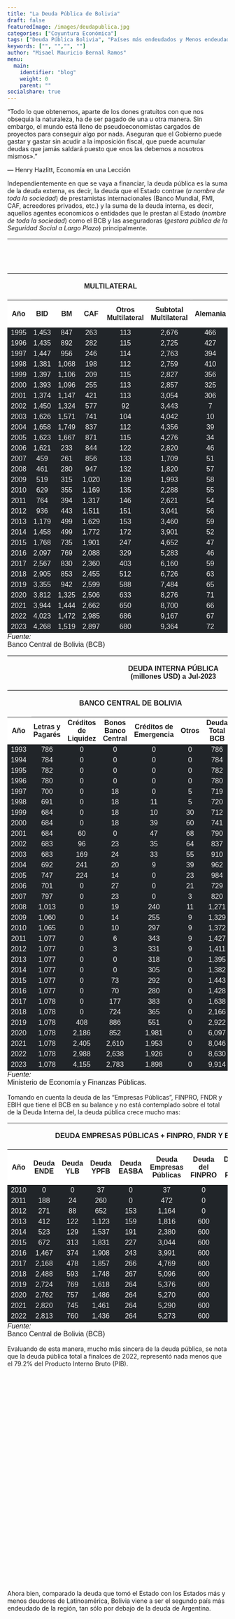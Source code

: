 ```yaml
---
title: "La Deuda Pública de Bolivia"
draft: false
featuredImage: /images/deudapublica.jpg
categories: ["Coyuntura Económica"]
tags: ["Deuda Pública Bolivia", "Países más endeudados y Menos endeudados de Latinoamérica" ]
keywords: ["", "","", ""]
author: "Misael Mauricio Bernal Ramos"
menu:
  main:
    identifier: "blog"
    weight: 0 
    parent: ""
socialshare: true
---
```


<script src="/rmarkdown-libs/kePrint/kePrint.js"></script>
<link href="/rmarkdown-libs/lightable/lightable.css" rel="stylesheet" />
<script src="/rmarkdown-libs/kePrint/kePrint.js"></script>
<link href="/rmarkdown-libs/lightable/lightable.css" rel="stylesheet" />
<script src="/rmarkdown-libs/kePrint/kePrint.js"></script>
<link href="/rmarkdown-libs/lightable/lightable.css" rel="stylesheet" />
<script src="/rmarkdown-libs/htmlwidgets/htmlwidgets.js"></script>
<script src="/rmarkdown-libs/jquery/jquery.min.js"></script>
<link href="/rmarkdown-libs/dygraphs/dygraph.css" rel="stylesheet" />
<script src="/rmarkdown-libs/dygraphs/dygraph-combined.js"></script>
<script src="/rmarkdown-libs/dygraphs/shapes.js"></script>
<script src="/rmarkdown-libs/moment/moment.js"></script>
<script src="/rmarkdown-libs/moment-timezone/moment-timezone-with-data.js"></script>
<script src="/rmarkdown-libs/moment-fquarter/moment-fquarter.min.js"></script>
<script src="/rmarkdown-libs/dygraphs-binding/dygraphs.js"></script>
<script src="/rmarkdown-libs/Dygraph.Plugins.Crosshair/crosshair.js"></script>
<script src="/rmarkdown-libs/htmlwidgets/htmlwidgets.js"></script>
<script src="/rmarkdown-libs/jquery/jquery.min.js"></script>
<link href="/rmarkdown-libs/dygraphs/dygraph.css" rel="stylesheet" />
<script src="/rmarkdown-libs/dygraphs/dygraph-combined.js"></script>
<script src="/rmarkdown-libs/dygraphs/shapes.js"></script>
<script src="/rmarkdown-libs/moment/moment.js"></script>
<script src="/rmarkdown-libs/moment-timezone/moment-timezone-with-data.js"></script>
<script src="/rmarkdown-libs/moment-fquarter/moment-fquarter.min.js"></script>
<script src="/rmarkdown-libs/dygraphs-binding/dygraphs.js"></script>
<script src="/rmarkdown-libs/Dygraph.Plugins.Crosshair/crosshair.js"></script>
<script src="/rmarkdown-libs/htmlwidgets/htmlwidgets.js"></script>
<script src="/rmarkdown-libs/jquery/jquery.min.js"></script>
<link href="/rmarkdown-libs/dygraphs/dygraph.css" rel="stylesheet" />
<script src="/rmarkdown-libs/dygraphs/dygraph-combined.js"></script>
<script src="/rmarkdown-libs/dygraphs/shapes.js"></script>
<script src="/rmarkdown-libs/moment/moment.js"></script>
<script src="/rmarkdown-libs/moment-timezone/moment-timezone-with-data.js"></script>
<script src="/rmarkdown-libs/moment-fquarter/moment-fquarter.min.js"></script>
<script src="/rmarkdown-libs/dygraphs-binding/dygraphs.js"></script>
<script src="/rmarkdown-libs/Dygraph.Plugins.Crosshair/crosshair.js"></script>

“Todo lo que obtenemos, aparte de los dones gratuitos con que nos obsequia la naturaleza, ha de ser pagado de una u otra manera. Sin embargo, el mundo está lleno de pseudoeconomistas cargados de proyectos para conseguir algo por nada. Aseguran que el Gobierno puede gastar y gastar sin acudir a la imposición fiscal, que puede acumular deudas que jamás saldará puesto que «nos las debemos a nosotros mismos».”

— Henry Hazlitt, Economía en una Lección

Independientemente en que se vaya a financiar, la deuda pública es la suma de la deuda externa, es decir, la deuda que el Estado contrae (*a nombre de toda la sociedad*) de prestamistas internacionales (Banco Mundial, FMI, CAF, acreedores privados, etc.) y la suma de la deuda interna, es decir, aquellos agentes economicos o entidades que le prestan al Estado (*nombre de toda la sociedad*) como el BCB y las aseguradoras (*gestora pública de la Seguridad Social a Largo Plazo*) principalmente.

<table class=" lightable-paper table" style="font-family: &quot;Arial Narrow&quot;, arial, helvetica, sans-serif; width: auto !important; margin-left: auto; margin-right: auto; margin-left: auto; margin-right: auto;border-bottom: 0;">
<thead>
<tr>
<th style="padding-bottom:0; padding-left:3px;padding-right:3px;text-align: center; " colspan="18">

<div style="border-bottom: 1px solid #00000020; padding-bottom: 5px; ">

DEUDA EXTERNA PÚBLICA <br>(millones USD) a Jul-2023

</div>

</th>
</tr>
<tr>
<th style="empty-cells: hide;" colspan="1">
</th>
<th style="padding-bottom:0; padding-left:3px;padding-right:3px;text-align: center; " colspan="5">

<div style="border-bottom: 1px solid #00000020; padding-bottom: 5px; ">

MULTILATERAL

</div>

</th>
<th style="padding-bottom:0; padding-left:3px;padding-right:3px;text-align: center; " colspan="8">

<div style="border-bottom: 1px solid #00000020; padding-bottom: 5px; ">

BILATERAL

</div>

</th>
<th style="empty-cells: hide;" colspan="1">
</th>
<th style="empty-cells: hide;" colspan="1">
</th>
<th style="empty-cells: hide;" colspan="1">
</th>
<th style="empty-cells: hide;" colspan="1">
</th>
</tr>
<tr>
<th style="text-align:center;position: sticky; top:0; background-color: #FFFFFF;">
Año
</th>
<th style="text-align:center;position: sticky; top:0; background-color: #FFFFFF;">
BID
</th>
<th style="text-align:center;position: sticky; top:0; background-color: #FFFFFF;">
BM
</th>
<th style="text-align:center;position: sticky; top:0; background-color: #FFFFFF;">
CAF
</th>
<th style="text-align:center;position: sticky; top:0; background-color: #FFFFFF;">
Otros Multilateral
</th>
<th style="text-align:center;position: sticky; top:0; background-color: #FFFFFF;">
Subtotal Multilateral
</th>
<th style="text-align:center;position: sticky; top:0; background-color: #FFFFFF;">
Alemania
</th>
<th style="text-align:center;position: sticky; top:0; background-color: #FFFFFF;">
Bélgica
</th>
<th style="text-align:center;position: sticky; top:0; background-color: #FFFFFF;">
Brasil
</th>
<th style="text-align:center;position: sticky; top:0; background-color: #FFFFFF;">
España
</th>
<th style="text-align:center;position: sticky; top:0; background-color: #FFFFFF;">
Estados Unidos
</th>
<th style="text-align:center;position: sticky; top:0; background-color: #FFFFFF;">
Japón
</th>
<th style="text-align:center;position: sticky; top:0; background-color: #FFFFFF;">
Otros Bilateral
</th>
<th style="text-align:center;position: sticky; top:0; background-color: #FFFFFF;">
Subtotal Bilateral
</th>
<th style="text-align:center;position: sticky; top:0; background-color: #FFFFFF;">
FMI
</th>
<th style="text-align:center;position: sticky; top:0; background-color: #FFFFFF;">
Privados
</th>
<th style="text-align:center;position: sticky; top:0; background-color: #FFFFFF;">
Títulos de Deuda
</th>
<th style="text-align:center;position: sticky; top:0; background-color: #FFFFFF;">
Total
</th>
</tr>
</thead>
<tbody>
<tr>
<td style="text-align:center;color: #eee !important;background-color: #212529 !important;">
1995
</td>
<td style="text-align:center;color: #eee !important;background-color: #212529 !important;">
1,453
</td>
<td style="text-align:center;color: #eee !important;background-color: #212529 !important;">
847
</td>
<td style="text-align:center;color: #eee !important;background-color: #212529 !important;">
263
</td>
<td style="text-align:center;color: #eee !important;background-color: #212529 !important;">
113
</td>
<td style="text-align:center;color: #eee !important;background-color: #212529 !important;">
2,676
</td>
<td style="text-align:center;color: #eee !important;background-color: #212529 !important;">
466
</td>
<td style="text-align:center;color: #eee !important;background-color: #212529 !important;">
158
</td>
<td style="text-align:center;color: #eee !important;background-color: #212529 !important;">
22
</td>
<td style="text-align:center;color: #eee !important;background-color: #212529 !important;">
100
</td>
<td style="text-align:center;color: #eee !important;background-color: #212529 !important;">
105
</td>
<td style="text-align:center;color: #eee !important;background-color: #212529 !important;">
547
</td>
<td style="text-align:center;color: #eee !important;background-color: #212529 !important;">
421
</td>
<td style="text-align:center;color: #eee !important;background-color: #212529 !important;">
1,819
</td>
<td style="text-align:center;color: #eee !important;background-color: #212529 !important;">
268
</td>
<td style="text-align:center;color: #eee !important;background-color: #212529 !important;">
20
</td>
<td style="text-align:center;color: #eee !important;background-color: #212529 !important;">
0
</td>
<td style="text-align:center;color: #eee !important;background-color: #212529 !important;">
4,783
</td>
</tr>
<tr>
<td style="text-align:center;color: #eee !important;background-color: #212529 !important;">
1996
</td>
<td style="text-align:center;color: #eee !important;background-color: #212529 !important;">
1,435
</td>
<td style="text-align:center;color: #eee !important;background-color: #212529 !important;">
892
</td>
<td style="text-align:center;color: #eee !important;background-color: #212529 !important;">
282
</td>
<td style="text-align:center;color: #eee !important;background-color: #212529 !important;">
115
</td>
<td style="text-align:center;color: #eee !important;background-color: #212529 !important;">
2,725
</td>
<td style="text-align:center;color: #eee !important;background-color: #212529 !important;">
427
</td>
<td style="text-align:center;color: #eee !important;background-color: #212529 !important;">
150
</td>
<td style="text-align:center;color: #eee !important;background-color: #212529 !important;">
22
</td>
<td style="text-align:center;color: #eee !important;background-color: #212529 !important;">
122
</td>
<td style="text-align:center;color: #eee !important;background-color: #212529 !important;">
56
</td>
<td style="text-align:center;color: #eee !important;background-color: #212529 !important;">
526
</td>
<td style="text-align:center;color: #eee !important;background-color: #212529 !important;">
318
</td>
<td style="text-align:center;color: #eee !important;background-color: #212529 !important;">
1,621
</td>
<td style="text-align:center;color: #eee !important;background-color: #212529 !important;">
277
</td>
<td style="text-align:center;color: #eee !important;background-color: #212529 !important;">
20
</td>
<td style="text-align:center;color: #eee !important;background-color: #212529 !important;">
0
</td>
<td style="text-align:center;color: #eee !important;background-color: #212529 !important;">
4,643
</td>
</tr>
<tr>
<td style="text-align:center;color: #eee !important;background-color: #212529 !important;">
1997
</td>
<td style="text-align:center;color: #eee !important;background-color: #212529 !important;">
1,447
</td>
<td style="text-align:center;color: #eee !important;background-color: #212529 !important;">
956
</td>
<td style="text-align:center;color: #eee !important;background-color: #212529 !important;">
246
</td>
<td style="text-align:center;color: #eee !important;background-color: #212529 !important;">
114
</td>
<td style="text-align:center;color: #eee !important;background-color: #212529 !important;">
2,763
</td>
<td style="text-align:center;color: #eee !important;background-color: #212529 !important;">
394
</td>
<td style="text-align:center;color: #eee !important;background-color: #212529 !important;">
131
</td>
<td style="text-align:center;color: #eee !important;background-color: #212529 !important;">
22
</td>
<td style="text-align:center;color: #eee !important;background-color: #212529 !important;">
122
</td>
<td style="text-align:center;color: #eee !important;background-color: #212529 !important;">
60
</td>
<td style="text-align:center;color: #eee !important;background-color: #212529 !important;">
469
</td>
<td style="text-align:center;color: #eee !important;background-color: #212529 !important;">
305
</td>
<td style="text-align:center;color: #eee !important;background-color: #212529 !important;">
1,503
</td>
<td style="text-align:center;color: #eee !important;background-color: #212529 !important;">
248
</td>
<td style="text-align:center;color: #eee !important;background-color: #212529 !important;">
18
</td>
<td style="text-align:center;color: #eee !important;background-color: #212529 !important;">
0
</td>
<td style="text-align:center;color: #eee !important;background-color: #212529 !important;">
4,532
</td>
</tr>
<tr>
<td style="text-align:center;color: #eee !important;background-color: #212529 !important;">
1998
</td>
<td style="text-align:center;color: #eee !important;background-color: #212529 !important;">
1,381
</td>
<td style="text-align:center;color: #eee !important;background-color: #212529 !important;">
1,068
</td>
<td style="text-align:center;color: #eee !important;background-color: #212529 !important;">
198
</td>
<td style="text-align:center;color: #eee !important;background-color: #212529 !important;">
112
</td>
<td style="text-align:center;color: #eee !important;background-color: #212529 !important;">
2,759
</td>
<td style="text-align:center;color: #eee !important;background-color: #212529 !important;">
410
</td>
<td style="text-align:center;color: #eee !important;background-color: #212529 !important;">
126
</td>
<td style="text-align:center;color: #eee !important;background-color: #212529 !important;">
22
</td>
<td style="text-align:center;color: #eee !important;background-color: #212529 !important;">
142
</td>
<td style="text-align:center;color: #eee !important;background-color: #212529 !important;">
71
</td>
<td style="text-align:center;color: #eee !important;background-color: #212529 !important;">
528
</td>
<td style="text-align:center;color: #eee !important;background-color: #212529 !important;">
307
</td>
<td style="text-align:center;color: #eee !important;background-color: #212529 !important;">
1,607
</td>
<td style="text-align:center;color: #eee !important;background-color: #212529 !important;">
264
</td>
<td style="text-align:center;color: #eee !important;background-color: #212529 !important;">
28
</td>
<td style="text-align:center;color: #eee !important;background-color: #212529 !important;">
0
</td>
<td style="text-align:center;color: #eee !important;background-color: #212529 !important;">
4,659
</td>
</tr>
<tr>
<td style="text-align:center;color: #eee !important;background-color: #212529 !important;">
1999
</td>
<td style="text-align:center;color: #eee !important;background-color: #212529 !important;">
1,397
</td>
<td style="text-align:center;color: #eee !important;background-color: #212529 !important;">
1,106
</td>
<td style="text-align:center;color: #eee !important;background-color: #212529 !important;">
209
</td>
<td style="text-align:center;color: #eee !important;background-color: #212529 !important;">
115
</td>
<td style="text-align:center;color: #eee !important;background-color: #212529 !important;">
2,827
</td>
<td style="text-align:center;color: #eee !important;background-color: #212529 !important;">
356
</td>
<td style="text-align:center;color: #eee !important;background-color: #212529 !important;">
62
</td>
<td style="text-align:center;color: #eee !important;background-color: #212529 !important;">
22
</td>
<td style="text-align:center;color: #eee !important;background-color: #212529 !important;">
139
</td>
<td style="text-align:center;color: #eee !important;background-color: #212529 !important;">
61
</td>
<td style="text-align:center;color: #eee !important;background-color: #212529 !important;">
587
</td>
<td style="text-align:center;color: #eee !important;background-color: #212529 !important;">
256
</td>
<td style="text-align:center;color: #eee !important;background-color: #212529 !important;">
1,484
</td>
<td style="text-align:center;color: #eee !important;background-color: #212529 !important;">
247
</td>
<td style="text-align:center;color: #eee !important;background-color: #212529 !important;">
16
</td>
<td style="text-align:center;color: #eee !important;background-color: #212529 !important;">
0
</td>
<td style="text-align:center;color: #eee !important;background-color: #212529 !important;">
4,573
</td>
</tr>
<tr>
<td style="text-align:center;color: #eee !important;background-color: #212529 !important;">
2000
</td>
<td style="text-align:center;color: #eee !important;background-color: #212529 !important;">
1,393
</td>
<td style="text-align:center;color: #eee !important;background-color: #212529 !important;">
1,096
</td>
<td style="text-align:center;color: #eee !important;background-color: #212529 !important;">
255
</td>
<td style="text-align:center;color: #eee !important;background-color: #212529 !important;">
113
</td>
<td style="text-align:center;color: #eee !important;background-color: #212529 !important;">
2,857
</td>
<td style="text-align:center;color: #eee !important;background-color: #212529 !important;">
325
</td>
<td style="text-align:center;color: #eee !important;background-color: #212529 !important;">
58
</td>
<td style="text-align:center;color: #eee !important;background-color: #212529 !important;">
22
</td>
<td style="text-align:center;color: #eee !important;background-color: #212529 !important;">
142
</td>
<td style="text-align:center;color: #eee !important;background-color: #212529 !important;">
60
</td>
<td style="text-align:center;color: #eee !important;background-color: #212529 !important;">
523
</td>
<td style="text-align:center;color: #eee !important;background-color: #212529 !important;">
241
</td>
<td style="text-align:center;color: #eee !important;background-color: #212529 !important;">
1,372
</td>
<td style="text-align:center;color: #eee !important;background-color: #212529 !important;">
220
</td>
<td style="text-align:center;color: #eee !important;background-color: #212529 !important;">
11
</td>
<td style="text-align:center;color: #eee !important;background-color: #212529 !important;">
0
</td>
<td style="text-align:center;color: #eee !important;background-color: #212529 !important;">
4,460
</td>
</tr>
<tr>
<td style="text-align:center;color: #eee !important;background-color: #212529 !important;">
2001
</td>
<td style="text-align:center;color: #eee !important;background-color: #212529 !important;">
1,374
</td>
<td style="text-align:center;color: #eee !important;background-color: #212529 !important;">
1,147
</td>
<td style="text-align:center;color: #eee !important;background-color: #212529 !important;">
421
</td>
<td style="text-align:center;color: #eee !important;background-color: #212529 !important;">
113
</td>
<td style="text-align:center;color: #eee !important;background-color: #212529 !important;">
3,054
</td>
<td style="text-align:center;color: #eee !important;background-color: #212529 !important;">
306
</td>
<td style="text-align:center;color: #eee !important;background-color: #212529 !important;">
55
</td>
<td style="text-align:center;color: #eee !important;background-color: #212529 !important;">
33
</td>
<td style="text-align:center;color: #eee !important;background-color: #212529 !important;">
138
</td>
<td style="text-align:center;color: #eee !important;background-color: #212529 !important;">
59
</td>
<td style="text-align:center;color: #eee !important;background-color: #212529 !important;">
464
</td>
<td style="text-align:center;color: #eee !important;background-color: #212529 !important;">
172
</td>
<td style="text-align:center;color: #eee !important;background-color: #212529 !important;">
1,227
</td>
<td style="text-align:center;color: #eee !important;background-color: #212529 !important;">
207
</td>
<td style="text-align:center;color: #eee !important;background-color: #212529 !important;">
8
</td>
<td style="text-align:center;color: #eee !important;background-color: #212529 !important;">
0
</td>
<td style="text-align:center;color: #eee !important;background-color: #212529 !important;">
4,497
</td>
</tr>
<tr>
<td style="text-align:center;color: #eee !important;background-color: #212529 !important;">
2002
</td>
<td style="text-align:center;color: #eee !important;background-color: #212529 !important;">
1,450
</td>
<td style="text-align:center;color: #eee !important;background-color: #212529 !important;">
1,324
</td>
<td style="text-align:center;color: #eee !important;background-color: #212529 !important;">
577
</td>
<td style="text-align:center;color: #eee !important;background-color: #212529 !important;">
92
</td>
<td style="text-align:center;color: #eee !important;background-color: #212529 !important;">
3,443
</td>
<td style="text-align:center;color: #eee !important;background-color: #212529 !important;">
7
</td>
<td style="text-align:center;color: #eee !important;background-color: #212529 !important;">
0
</td>
<td style="text-align:center;color: #eee !important;background-color: #212529 !important;">
56
</td>
<td style="text-align:center;color: #eee !important;background-color: #212529 !important;">
135
</td>
<td style="text-align:center;color: #eee !important;background-color: #212529 !important;">
0
</td>
<td style="text-align:center;color: #eee !important;background-color: #212529 !important;">
513
</td>
<td style="text-align:center;color: #eee !important;background-color: #212529 !important;">
45
</td>
<td style="text-align:center;color: #eee !important;background-color: #212529 !important;">
757
</td>
<td style="text-align:center;color: #eee !important;background-color: #212529 !important;">
195
</td>
<td style="text-align:center;color: #eee !important;background-color: #212529 !important;">
6
</td>
<td style="text-align:center;color: #eee !important;background-color: #212529 !important;">
0
</td>
<td style="text-align:center;color: #eee !important;background-color: #212529 !important;">
4,400
</td>
</tr>
<tr>
<td style="text-align:center;color: #eee !important;background-color: #212529 !important;">
2003
</td>
<td style="text-align:center;color: #eee !important;background-color: #212529 !important;">
1,626
</td>
<td style="text-align:center;color: #eee !important;background-color: #212529 !important;">
1,571
</td>
<td style="text-align:center;color: #eee !important;background-color: #212529 !important;">
741
</td>
<td style="text-align:center;color: #eee !important;background-color: #212529 !important;">
104
</td>
<td style="text-align:center;color: #eee !important;background-color: #212529 !important;">
4,042
</td>
<td style="text-align:center;color: #eee !important;background-color: #212529 !important;">
10
</td>
<td style="text-align:center;color: #eee !important;background-color: #212529 !important;">
0
</td>
<td style="text-align:center;color: #eee !important;background-color: #212529 !important;">
73
</td>
<td style="text-align:center;color: #eee !important;background-color: #212529 !important;">
131
</td>
<td style="text-align:center;color: #eee !important;background-color: #212529 !important;">
0
</td>
<td style="text-align:center;color: #eee !important;background-color: #212529 !important;">
568
</td>
<td style="text-align:center;color: #eee !important;background-color: #212529 !important;">
39
</td>
<td style="text-align:center;color: #eee !important;background-color: #212529 !important;">
821
</td>
<td style="text-align:center;color: #eee !important;background-color: #212529 !important;">
277
</td>
<td style="text-align:center;color: #eee !important;background-color: #212529 !important;">
3
</td>
<td style="text-align:center;color: #eee !important;background-color: #212529 !important;">
0
</td>
<td style="text-align:center;color: #eee !important;background-color: #212529 !important;">
5,142
</td>
</tr>
<tr>
<td style="text-align:center;color: #eee !important;background-color: #212529 !important;">
2004
</td>
<td style="text-align:center;color: #eee !important;background-color: #212529 !important;">
1,658
</td>
<td style="text-align:center;color: #eee !important;background-color: #212529 !important;">
1,749
</td>
<td style="text-align:center;color: #eee !important;background-color: #212529 !important;">
837
</td>
<td style="text-align:center;color: #eee !important;background-color: #212529 !important;">
112
</td>
<td style="text-align:center;color: #eee !important;background-color: #212529 !important;">
4,356
</td>
<td style="text-align:center;color: #eee !important;background-color: #212529 !important;">
39
</td>
<td style="text-align:center;color: #eee !important;background-color: #212529 !important;">
0
</td>
<td style="text-align:center;color: #eee !important;background-color: #212529 !important;">
87
</td>
<td style="text-align:center;color: #eee !important;background-color: #212529 !important;">
143
</td>
<td style="text-align:center;color: #eee !important;background-color: #212529 !important;">
0
</td>
<td style="text-align:center;color: #eee !important;background-color: #212529 !important;">
72
</td>
<td style="text-align:center;color: #eee !important;background-color: #212529 !important;">
43
</td>
<td style="text-align:center;color: #eee !important;background-color: #212529 !important;">
383
</td>
<td style="text-align:center;color: #eee !important;background-color: #212529 !important;">
306
</td>
<td style="text-align:center;color: #eee !important;background-color: #212529 !important;">
0
</td>
<td style="text-align:center;color: #eee !important;background-color: #212529 !important;">
0
</td>
<td style="text-align:center;color: #eee !important;background-color: #212529 !important;">
5,046
</td>
</tr>
<tr>
<td style="text-align:center;color: #eee !important;background-color: #212529 !important;">
2005
</td>
<td style="text-align:center;color: #eee !important;background-color: #212529 !important;">
1,623
</td>
<td style="text-align:center;color: #eee !important;background-color: #212529 !important;">
1,667
</td>
<td style="text-align:center;color: #eee !important;background-color: #212529 !important;">
871
</td>
<td style="text-align:center;color: #eee !important;background-color: #212529 !important;">
115
</td>
<td style="text-align:center;color: #eee !important;background-color: #212529 !important;">
4,276
</td>
<td style="text-align:center;color: #eee !important;background-color: #212529 !important;">
34
</td>
<td style="text-align:center;color: #eee !important;background-color: #212529 !important;">
0
</td>
<td style="text-align:center;color: #eee !important;background-color: #212529 !important;">
122
</td>
<td style="text-align:center;color: #eee !important;background-color: #212529 !important;">
139
</td>
<td style="text-align:center;color: #eee !important;background-color: #212529 !important;">
0
</td>
<td style="text-align:center;color: #eee !important;background-color: #212529 !important;">
63
</td>
<td style="text-align:center;color: #eee !important;background-color: #212529 !important;">
64
</td>
<td style="text-align:center;color: #eee !important;background-color: #212529 !important;">
422
</td>
<td style="text-align:center;color: #eee !important;background-color: #212529 !important;">
244
</td>
<td style="text-align:center;color: #eee !important;background-color: #212529 !important;">
0
</td>
<td style="text-align:center;color: #eee !important;background-color: #212529 !important;">
0
</td>
<td style="text-align:center;color: #eee !important;background-color: #212529 !important;">
4,942
</td>
</tr>
<tr>
<td style="text-align:center;color: #eee !important;background-color: #212529 !important;">
2006
</td>
<td style="text-align:center;color: #eee !important;background-color: #212529 !important;">
1,621
</td>
<td style="text-align:center;color: #eee !important;background-color: #212529 !important;">
233
</td>
<td style="text-align:center;color: #eee !important;background-color: #212529 !important;">
844
</td>
<td style="text-align:center;color: #eee !important;background-color: #212529 !important;">
122
</td>
<td style="text-align:center;color: #eee !important;background-color: #212529 !important;">
2,820
</td>
<td style="text-align:center;color: #eee !important;background-color: #212529 !important;">
46
</td>
<td style="text-align:center;color: #eee !important;background-color: #212529 !important;">
0
</td>
<td style="text-align:center;color: #eee !important;background-color: #212529 !important;">
133
</td>
<td style="text-align:center;color: #eee !important;background-color: #212529 !important;">
129
</td>
<td style="text-align:center;color: #eee !important;background-color: #212529 !important;">
0
</td>
<td style="text-align:center;color: #eee !important;background-color: #212529 !important;">
0
</td>
<td style="text-align:center;color: #eee !important;background-color: #212529 !important;">
105
</td>
<td style="text-align:center;color: #eee !important;background-color: #212529 !important;">
414
</td>
<td style="text-align:center;color: #eee !important;background-color: #212529 !important;">
15
</td>
<td style="text-align:center;color: #eee !important;background-color: #212529 !important;">
0
</td>
<td style="text-align:center;color: #eee !important;background-color: #212529 !important;">
0
</td>
<td style="text-align:center;color: #eee !important;background-color: #212529 !important;">
3,248
</td>
</tr>
<tr>
<td style="text-align:center;color: #eee !important;background-color: #212529 !important;">
2007
</td>
<td style="text-align:center;color: #eee !important;background-color: #212529 !important;">
459
</td>
<td style="text-align:center;color: #eee !important;background-color: #212529 !important;">
261
</td>
<td style="text-align:center;color: #eee !important;background-color: #212529 !important;">
856
</td>
<td style="text-align:center;color: #eee !important;background-color: #212529 !important;">
133
</td>
<td style="text-align:center;color: #eee !important;background-color: #212529 !important;">
1,709
</td>
<td style="text-align:center;color: #eee !important;background-color: #212529 !important;">
51
</td>
<td style="text-align:center;color: #eee !important;background-color: #212529 !important;">
0
</td>
<td style="text-align:center;color: #eee !important;background-color: #212529 !important;">
127
</td>
<td style="text-align:center;color: #eee !important;background-color: #212529 !important;">
120
</td>
<td style="text-align:center;color: #eee !important;background-color: #212529 !important;">
0
</td>
<td style="text-align:center;color: #eee !important;background-color: #212529 !important;">
0
</td>
<td style="text-align:center;color: #eee !important;background-color: #212529 !important;">
201
</td>
<td style="text-align:center;color: #eee !important;background-color: #212529 !important;">
499
</td>
<td style="text-align:center;color: #eee !important;background-color: #212529 !important;">
0
</td>
<td style="text-align:center;color: #eee !important;background-color: #212529 !important;">
0
</td>
<td style="text-align:center;color: #eee !important;background-color: #212529 !important;">
0
</td>
<td style="text-align:center;color: #eee !important;background-color: #212529 !important;">
2,208
</td>
</tr>
<tr>
<td style="text-align:center;color: #eee !important;background-color: #212529 !important;">
2008
</td>
<td style="text-align:center;color: #eee !important;background-color: #212529 !important;">
461
</td>
<td style="text-align:center;color: #eee !important;background-color: #212529 !important;">
280
</td>
<td style="text-align:center;color: #eee !important;background-color: #212529 !important;">
947
</td>
<td style="text-align:center;color: #eee !important;background-color: #212529 !important;">
132
</td>
<td style="text-align:center;color: #eee !important;background-color: #212529 !important;">
1,820
</td>
<td style="text-align:center;color: #eee !important;background-color: #212529 !important;">
57
</td>
<td style="text-align:center;color: #eee !important;background-color: #212529 !important;">
0
</td>
<td style="text-align:center;color: #eee !important;background-color: #212529 !important;">
114
</td>
<td style="text-align:center;color: #eee !important;background-color: #212529 !important;">
107
</td>
<td style="text-align:center;color: #eee !important;background-color: #212529 !important;">
0
</td>
<td style="text-align:center;color: #eee !important;background-color: #212529 !important;">
0
</td>
<td style="text-align:center;color: #eee !important;background-color: #212529 !important;">
346
</td>
<td style="text-align:center;color: #eee !important;background-color: #212529 !important;">
623
</td>
<td style="text-align:center;color: #eee !important;background-color: #212529 !important;">
0
</td>
<td style="text-align:center;color: #eee !important;background-color: #212529 !important;">
0
</td>
<td style="text-align:center;color: #eee !important;background-color: #212529 !important;">
0
</td>
<td style="text-align:center;color: #eee !important;background-color: #212529 !important;">
2,443
</td>
</tr>
<tr>
<td style="text-align:center;color: #eee !important;background-color: #212529 !important;">
2009
</td>
<td style="text-align:center;color: #eee !important;background-color: #212529 !important;">
519
</td>
<td style="text-align:center;color: #eee !important;background-color: #212529 !important;">
315
</td>
<td style="text-align:center;color: #eee !important;background-color: #212529 !important;">
1,020
</td>
<td style="text-align:center;color: #eee !important;background-color: #212529 !important;">
139
</td>
<td style="text-align:center;color: #eee !important;background-color: #212529 !important;">
1,993
</td>
<td style="text-align:center;color: #eee !important;background-color: #212529 !important;">
58
</td>
<td style="text-align:center;color: #eee !important;background-color: #212529 !important;">
0
</td>
<td style="text-align:center;color: #eee !important;background-color: #212529 !important;">
101
</td>
<td style="text-align:center;color: #eee !important;background-color: #212529 !important;">
19
</td>
<td style="text-align:center;color: #eee !important;background-color: #212529 !important;">
0
</td>
<td style="text-align:center;color: #eee !important;background-color: #212529 !important;">
0
</td>
<td style="text-align:center;color: #eee !important;background-color: #212529 !important;">
428
</td>
<td style="text-align:center;color: #eee !important;background-color: #212529 !important;">
607
</td>
<td style="text-align:center;color: #eee !important;background-color: #212529 !important;">
0
</td>
<td style="text-align:center;color: #eee !important;background-color: #212529 !important;">
0
</td>
<td style="text-align:center;color: #eee !important;background-color: #212529 !important;">
0
</td>
<td style="text-align:center;color: #eee !important;background-color: #212529 !important;">
2,601
</td>
</tr>
<tr>
<td style="text-align:center;color: #eee !important;background-color: #212529 !important;">
2010
</td>
<td style="text-align:center;color: #eee !important;background-color: #212529 !important;">
629
</td>
<td style="text-align:center;color: #eee !important;background-color: #212529 !important;">
355
</td>
<td style="text-align:center;color: #eee !important;background-color: #212529 !important;">
1,169
</td>
<td style="text-align:center;color: #eee !important;background-color: #212529 !important;">
135
</td>
<td style="text-align:center;color: #eee !important;background-color: #212529 !important;">
2,288
</td>
<td style="text-align:center;color: #eee !important;background-color: #212529 !important;">
55
</td>
<td style="text-align:center;color: #eee !important;background-color: #212529 !important;">
0
</td>
<td style="text-align:center;color: #eee !important;background-color: #212529 !important;">
95
</td>
<td style="text-align:center;color: #eee !important;background-color: #212529 !important;">
16
</td>
<td style="text-align:center;color: #eee !important;background-color: #212529 !important;">
0
</td>
<td style="text-align:center;color: #eee !important;background-color: #212529 !important;">
0
</td>
<td style="text-align:center;color: #eee !important;background-color: #212529 !important;">
437
</td>
<td style="text-align:center;color: #eee !important;background-color: #212529 !important;">
603
</td>
<td style="text-align:center;color: #eee !important;background-color: #212529 !important;">
0
</td>
<td style="text-align:center;color: #eee !important;background-color: #212529 !important;">
0
</td>
<td style="text-align:center;color: #eee !important;background-color: #212529 !important;">
0
</td>
<td style="text-align:center;color: #eee !important;background-color: #212529 !important;">
2,891
</td>
</tr>
<tr>
<td style="text-align:center;color: #eee !important;background-color: #212529 !important;">
2011
</td>
<td style="text-align:center;color: #eee !important;background-color: #212529 !important;">
764
</td>
<td style="text-align:center;color: #eee !important;background-color: #212529 !important;">
394
</td>
<td style="text-align:center;color: #eee !important;background-color: #212529 !important;">
1,317
</td>
<td style="text-align:center;color: #eee !important;background-color: #212529 !important;">
146
</td>
<td style="text-align:center;color: #eee !important;background-color: #212529 !important;">
2,621
</td>
<td style="text-align:center;color: #eee !important;background-color: #212529 !important;">
54
</td>
<td style="text-align:center;color: #eee !important;background-color: #212529 !important;">
0
</td>
<td style="text-align:center;color: #eee !important;background-color: #212529 !important;">
172
</td>
<td style="text-align:center;color: #eee !important;background-color: #212529 !important;">
16
</td>
<td style="text-align:center;color: #eee !important;background-color: #212529 !important;">
0
</td>
<td style="text-align:center;color: #eee !important;background-color: #212529 !important;">
0
</td>
<td style="text-align:center;color: #eee !important;background-color: #212529 !important;">
629
</td>
<td style="text-align:center;color: #eee !important;background-color: #212529 !important;">
871
</td>
<td style="text-align:center;color: #eee !important;background-color: #212529 !important;">
0
</td>
<td style="text-align:center;color: #eee !important;background-color: #212529 !important;">
0
</td>
<td style="text-align:center;color: #eee !important;background-color: #212529 !important;">
0
</td>
<td style="text-align:center;color: #eee !important;background-color: #212529 !important;">
3,492
</td>
</tr>
<tr>
<td style="text-align:center;color: #eee !important;background-color: #212529 !important;">
2012
</td>
<td style="text-align:center;color: #eee !important;background-color: #212529 !important;">
936
</td>
<td style="text-align:center;color: #eee !important;background-color: #212529 !important;">
443
</td>
<td style="text-align:center;color: #eee !important;background-color: #212529 !important;">
1,511
</td>
<td style="text-align:center;color: #eee !important;background-color: #212529 !important;">
151
</td>
<td style="text-align:center;color: #eee !important;background-color: #212529 !important;">
3,041
</td>
<td style="text-align:center;color: #eee !important;background-color: #212529 !important;">
56
</td>
<td style="text-align:center;color: #eee !important;background-color: #212529 !important;">
0
</td>
<td style="text-align:center;color: #eee !important;background-color: #212529 !important;">
93
</td>
<td style="text-align:center;color: #eee !important;background-color: #212529 !important;">
16
</td>
<td style="text-align:center;color: #eee !important;background-color: #212529 !important;">
0
</td>
<td style="text-align:center;color: #eee !important;background-color: #212529 !important;">
0
</td>
<td style="text-align:center;color: #eee !important;background-color: #212529 !important;">
491
</td>
<td style="text-align:center;color: #eee !important;background-color: #212529 !important;">
655
</td>
<td style="text-align:center;color: #eee !important;background-color: #212529 !important;">
0
</td>
<td style="text-align:center;color: #eee !important;background-color: #212529 !important;">
0
</td>
<td style="text-align:center;color: #eee !important;background-color: #212529 !important;">
500
</td>
<td style="text-align:center;color: #eee !important;background-color: #212529 !important;">
4,196
</td>
</tr>
<tr>
<td style="text-align:center;color: #eee !important;background-color: #212529 !important;">
2013
</td>
<td style="text-align:center;color: #eee !important;background-color: #212529 !important;">
1,179
</td>
<td style="text-align:center;color: #eee !important;background-color: #212529 !important;">
499
</td>
<td style="text-align:center;color: #eee !important;background-color: #212529 !important;">
1,629
</td>
<td style="text-align:center;color: #eee !important;background-color: #212529 !important;">
153
</td>
<td style="text-align:center;color: #eee !important;background-color: #212529 !important;">
3,460
</td>
<td style="text-align:center;color: #eee !important;background-color: #212529 !important;">
59
</td>
<td style="text-align:center;color: #eee !important;background-color: #212529 !important;">
0
</td>
<td style="text-align:center;color: #eee !important;background-color: #212529 !important;">
80
</td>
<td style="text-align:center;color: #eee !important;background-color: #212529 !important;">
15
</td>
<td style="text-align:center;color: #eee !important;background-color: #212529 !important;">
0
</td>
<td style="text-align:center;color: #eee !important;background-color: #212529 !important;">
0
</td>
<td style="text-align:center;color: #eee !important;background-color: #212529 !important;">
648
</td>
<td style="text-align:center;color: #eee !important;background-color: #212529 !important;">
802
</td>
<td style="text-align:center;color: #eee !important;background-color: #212529 !important;">
0
</td>
<td style="text-align:center;color: #eee !important;background-color: #212529 !important;">
0
</td>
<td style="text-align:center;color: #eee !important;background-color: #212529 !important;">
1,000
</td>
<td style="text-align:center;color: #eee !important;background-color: #212529 !important;">
5,262
</td>
</tr>
<tr>
<td style="text-align:center;color: #eee !important;background-color: #212529 !important;">
2014
</td>
<td style="text-align:center;color: #eee !important;background-color: #212529 !important;">
1,458
</td>
<td style="text-align:center;color: #eee !important;background-color: #212529 !important;">
499
</td>
<td style="text-align:center;color: #eee !important;background-color: #212529 !important;">
1,772
</td>
<td style="text-align:center;color: #eee !important;background-color: #212529 !important;">
172
</td>
<td style="text-align:center;color: #eee !important;background-color: #212529 !important;">
3,901
</td>
<td style="text-align:center;color: #eee !important;background-color: #212529 !important;">
52
</td>
<td style="text-align:center;color: #eee !important;background-color: #212529 !important;">
0
</td>
<td style="text-align:center;color: #eee !important;background-color: #212529 !important;">
71
</td>
<td style="text-align:center;color: #eee !important;background-color: #212529 !important;">
14
</td>
<td style="text-align:center;color: #eee !important;background-color: #212529 !important;">
0
</td>
<td style="text-align:center;color: #eee !important;background-color: #212529 !important;">
0
</td>
<td style="text-align:center;color: #eee !important;background-color: #212529 !important;">
698
</td>
<td style="text-align:center;color: #eee !important;background-color: #212529 !important;">
835
</td>
<td style="text-align:center;color: #eee !important;background-color: #212529 !important;">
0
</td>
<td style="text-align:center;color: #eee !important;background-color: #212529 !important;">
0
</td>
<td style="text-align:center;color: #eee !important;background-color: #212529 !important;">
1,000
</td>
<td style="text-align:center;color: #eee !important;background-color: #212529 !important;">
5,736
</td>
</tr>
<tr>
<td style="text-align:center;color: #eee !important;background-color: #212529 !important;">
2015
</td>
<td style="text-align:center;color: #eee !important;background-color: #212529 !important;">
1,768
</td>
<td style="text-align:center;color: #eee !important;background-color: #212529 !important;">
735
</td>
<td style="text-align:center;color: #eee !important;background-color: #212529 !important;">
1,901
</td>
<td style="text-align:center;color: #eee !important;background-color: #212529 !important;">
247
</td>
<td style="text-align:center;color: #eee !important;background-color: #212529 !important;">
4,652
</td>
<td style="text-align:center;color: #eee !important;background-color: #212529 !important;">
47
</td>
<td style="text-align:center;color: #eee !important;background-color: #212529 !important;">
0
</td>
<td style="text-align:center;color: #eee !important;background-color: #212529 !important;">
56
</td>
<td style="text-align:center;color: #eee !important;background-color: #212529 !important;">
13
</td>
<td style="text-align:center;color: #eee !important;background-color: #212529 !important;">
0
</td>
<td style="text-align:center;color: #eee !important;background-color: #212529 !important;">
0
</td>
<td style="text-align:center;color: #eee !important;background-color: #212529 !important;">
563
</td>
<td style="text-align:center;color: #eee !important;background-color: #212529 !important;">
680
</td>
<td style="text-align:center;color: #eee !important;background-color: #212529 !important;">
0
</td>
<td style="text-align:center;color: #eee !important;background-color: #212529 !important;">
0
</td>
<td style="text-align:center;color: #eee !important;background-color: #212529 !important;">
1,000
</td>
<td style="text-align:center;color: #eee !important;background-color: #212529 !important;">
6,331
</td>
</tr>
<tr>
<td style="text-align:center;color: #eee !important;background-color: #212529 !important;">
2016
</td>
<td style="text-align:center;color: #eee !important;background-color: #212529 !important;">
2,097
</td>
<td style="text-align:center;color: #eee !important;background-color: #212529 !important;">
769
</td>
<td style="text-align:center;color: #eee !important;background-color: #212529 !important;">
2,088
</td>
<td style="text-align:center;color: #eee !important;background-color: #212529 !important;">
329
</td>
<td style="text-align:center;color: #eee !important;background-color: #212529 !important;">
5,283
</td>
<td style="text-align:center;color: #eee !important;background-color: #212529 !important;">
46
</td>
<td style="text-align:center;color: #eee !important;background-color: #212529 !important;">
0
</td>
<td style="text-align:center;color: #eee !important;background-color: #212529 !important;">
41
</td>
<td style="text-align:center;color: #eee !important;background-color: #212529 !important;">
12
</td>
<td style="text-align:center;color: #eee !important;background-color: #212529 !important;">
0
</td>
<td style="text-align:center;color: #eee !important;background-color: #212529 !important;">
1
</td>
<td style="text-align:center;color: #eee !important;background-color: #212529 !important;">
618
</td>
<td style="text-align:center;color: #eee !important;background-color: #212529 !important;">
719
</td>
<td style="text-align:center;color: #eee !important;background-color: #212529 !important;">
0
</td>
<td style="text-align:center;color: #eee !important;background-color: #212529 !important;">
0
</td>
<td style="text-align:center;color: #eee !important;background-color: #212529 !important;">
1,000
</td>
<td style="text-align:center;color: #eee !important;background-color: #212529 !important;">
7,002
</td>
</tr>
<tr>
<td style="text-align:center;color: #eee !important;background-color: #212529 !important;">
2017
</td>
<td style="text-align:center;color: #eee !important;background-color: #212529 !important;">
2,567
</td>
<td style="text-align:center;color: #eee !important;background-color: #212529 !important;">
830
</td>
<td style="text-align:center;color: #eee !important;background-color: #212529 !important;">
2,360
</td>
<td style="text-align:center;color: #eee !important;background-color: #212529 !important;">
403
</td>
<td style="text-align:center;color: #eee !important;background-color: #212529 !important;">
6,160
</td>
<td style="text-align:center;color: #eee !important;background-color: #212529 !important;">
59
</td>
<td style="text-align:center;color: #eee !important;background-color: #212529 !important;">
0
</td>
<td style="text-align:center;color: #eee !important;background-color: #212529 !important;">
26
</td>
<td style="text-align:center;color: #eee !important;background-color: #212529 !important;">
11
</td>
<td style="text-align:center;color: #eee !important;background-color: #212529 !important;">
0
</td>
<td style="text-align:center;color: #eee !important;background-color: #212529 !important;">
1
</td>
<td style="text-align:center;color: #eee !important;background-color: #212529 !important;">
889
</td>
<td style="text-align:center;color: #eee !important;background-color: #212529 !important;">
987
</td>
<td style="text-align:center;color: #eee !important;background-color: #212529 !important;">
0
</td>
<td style="text-align:center;color: #eee !important;background-color: #212529 !important;">
0
</td>
<td style="text-align:center;color: #eee !important;background-color: #212529 !important;">
2,000
</td>
<td style="text-align:center;color: #eee !important;background-color: #212529 !important;">
9,147
</td>
</tr>
<tr>
<td style="text-align:center;color: #eee !important;background-color: #212529 !important;">
2018
</td>
<td style="text-align:center;color: #eee !important;background-color: #212529 !important;">
2,905
</td>
<td style="text-align:center;color: #eee !important;background-color: #212529 !important;">
853
</td>
<td style="text-align:center;color: #eee !important;background-color: #212529 !important;">
2,455
</td>
<td style="text-align:center;color: #eee !important;background-color: #212529 !important;">
512
</td>
<td style="text-align:center;color: #eee !important;background-color: #212529 !important;">
6,726
</td>
<td style="text-align:center;color: #eee !important;background-color: #212529 !important;">
63
</td>
<td style="text-align:center;color: #eee !important;background-color: #212529 !important;">
0
</td>
<td style="text-align:center;color: #eee !important;background-color: #212529 !important;">
24
</td>
<td style="text-align:center;color: #eee !important;background-color: #212529 !important;">
10
</td>
<td style="text-align:center;color: #eee !important;background-color: #212529 !important;">
0
</td>
<td style="text-align:center;color: #eee !important;background-color: #212529 !important;">
2
</td>
<td style="text-align:center;color: #eee !important;background-color: #212529 !important;">
1,088
</td>
<td style="text-align:center;color: #eee !important;background-color: #212529 !important;">
1,186
</td>
<td style="text-align:center;color: #eee !important;background-color: #212529 !important;">
0
</td>
<td style="text-align:center;color: #eee !important;background-color: #212529 !important;">
0
</td>
<td style="text-align:center;color: #eee !important;background-color: #212529 !important;">
2,000
</td>
<td style="text-align:center;color: #eee !important;background-color: #212529 !important;">
9,912
</td>
</tr>
<tr>
<td style="text-align:center;color: #eee !important;background-color: #212529 !important;">
2019
</td>
<td style="text-align:center;color: #eee !important;background-color: #212529 !important;">
3,355
</td>
<td style="text-align:center;color: #eee !important;background-color: #212529 !important;">
942
</td>
<td style="text-align:center;color: #eee !important;background-color: #212529 !important;">
2,599
</td>
<td style="text-align:center;color: #eee !important;background-color: #212529 !important;">
588
</td>
<td style="text-align:center;color: #eee !important;background-color: #212529 !important;">
7,484
</td>
<td style="text-align:center;color: #eee !important;background-color: #212529 !important;">
65
</td>
<td style="text-align:center;color: #eee !important;background-color: #212529 !important;">
0
</td>
<td style="text-align:center;color: #eee !important;background-color: #212529 !important;">
22
</td>
<td style="text-align:center;color: #eee !important;background-color: #212529 !important;">
9
</td>
<td style="text-align:center;color: #eee !important;background-color: #212529 !important;">
0
</td>
<td style="text-align:center;color: #eee !important;background-color: #212529 !important;">
2
</td>
<td style="text-align:center;color: #eee !important;background-color: #212529 !important;">
1,391
</td>
<td style="text-align:center;color: #eee !important;background-color: #212529 !important;">
1,490
</td>
<td style="text-align:center;color: #eee !important;background-color: #212529 !important;">
0
</td>
<td style="text-align:center;color: #eee !important;background-color: #212529 !important;">
33
</td>
<td style="text-align:center;color: #eee !important;background-color: #212529 !important;">
2,000
</td>
<td style="text-align:center;color: #eee !important;background-color: #212529 !important;">
11,007
</td>
</tr>
<tr>
<td style="text-align:center;color: #eee !important;background-color: #212529 !important;">
2020
</td>
<td style="text-align:center;color: #eee !important;background-color: #212529 !important;">
3,812
</td>
<td style="text-align:center;color: #eee !important;background-color: #212529 !important;">
1,325
</td>
<td style="text-align:center;color: #eee !important;background-color: #212529 !important;">
2,506
</td>
<td style="text-align:center;color: #eee !important;background-color: #212529 !important;">
633
</td>
<td style="text-align:center;color: #eee !important;background-color: #212529 !important;">
8,276
</td>
<td style="text-align:center;color: #eee !important;background-color: #212529 !important;">
71
</td>
<td style="text-align:center;color: #eee !important;background-color: #212529 !important;">
0
</td>
<td style="text-align:center;color: #eee !important;background-color: #212529 !important;">
19
</td>
<td style="text-align:center;color: #eee !important;background-color: #212529 !important;">
9
</td>
<td style="text-align:center;color: #eee !important;background-color: #212529 !important;">
0
</td>
<td style="text-align:center;color: #eee !important;background-color: #212529 !important;">
4
</td>
<td style="text-align:center;color: #eee !important;background-color: #212529 !important;">
1,469
</td>
<td style="text-align:center;color: #eee !important;background-color: #212529 !important;">
1,573
</td>
<td style="text-align:center;color: #eee !important;background-color: #212529 !important;">
0
</td>
<td style="text-align:center;color: #eee !important;background-color: #212529 !important;">
53
</td>
<td style="text-align:center;color: #eee !important;background-color: #212529 !important;">
2,000
</td>
<td style="text-align:center;color: #eee !important;background-color: #212529 !important;">
11,901
</td>
</tr>
<tr>
<td style="text-align:center;color: #eee !important;background-color: #212529 !important;">
2021
</td>
<td style="text-align:center;color: #eee !important;background-color: #212529 !important;">
3,944
</td>
<td style="text-align:center;color: #eee !important;background-color: #212529 !important;">
1,444
</td>
<td style="text-align:center;color: #eee !important;background-color: #212529 !important;">
2,662
</td>
<td style="text-align:center;color: #eee !important;background-color: #212529 !important;">
650
</td>
<td style="text-align:center;color: #eee !important;background-color: #212529 !important;">
8,700
</td>
<td style="text-align:center;color: #eee !important;background-color: #212529 !important;">
66
</td>
<td style="text-align:center;color: #eee !important;background-color: #212529 !important;">
0
</td>
<td style="text-align:center;color: #eee !important;background-color: #212529 !important;">
17
</td>
<td style="text-align:center;color: #eee !important;background-color: #212529 !important;">
7
</td>
<td style="text-align:center;color: #eee !important;background-color: #212529 !important;">
0
</td>
<td style="text-align:center;color: #eee !important;background-color: #212529 !important;">
4
</td>
<td style="text-align:center;color: #eee !important;background-color: #212529 !important;">
1,810
</td>
<td style="text-align:center;color: #eee !important;background-color: #212529 !important;">
1,904
</td>
<td style="text-align:center;color: #eee !important;background-color: #212529 !important;">
0
</td>
<td style="text-align:center;color: #eee !important;background-color: #212529 !important;">
94
</td>
<td style="text-align:center;color: #eee !important;background-color: #212529 !important;">
2,000
</td>
<td style="text-align:center;color: #eee !important;background-color: #212529 !important;">
12,698
</td>
</tr>
<tr>
<td style="text-align:center;color: #eee !important;background-color: #212529 !important;">
2022
</td>
<td style="text-align:center;color: #eee !important;background-color: #212529 !important;">
4,023
</td>
<td style="text-align:center;color: #eee !important;background-color: #212529 !important;">
1,472
</td>
<td style="text-align:center;color: #eee !important;background-color: #212529 !important;">
2,985
</td>
<td style="text-align:center;color: #eee !important;background-color: #212529 !important;">
686
</td>
<td style="text-align:center;color: #eee !important;background-color: #212529 !important;">
9,167
</td>
<td style="text-align:center;color: #eee !important;background-color: #212529 !important;">
67
</td>
<td style="text-align:center;color: #eee !important;background-color: #212529 !important;">
0
</td>
<td style="text-align:center;color: #eee !important;background-color: #212529 !important;">
15
</td>
<td style="text-align:center;color: #eee !important;background-color: #212529 !important;">
6
</td>
<td style="text-align:center;color: #eee !important;background-color: #212529 !important;">
0
</td>
<td style="text-align:center;color: #eee !important;background-color: #212529 !important;">
4
</td>
<td style="text-align:center;color: #eee !important;background-color: #212529 !important;">
1,929
</td>
<td style="text-align:center;color: #eee !important;background-color: #212529 !important;">
2,020
</td>
<td style="text-align:center;color: #eee !important;background-color: #212529 !important;">
0
</td>
<td style="text-align:center;color: #eee !important;background-color: #212529 !important;">
80
</td>
<td style="text-align:center;color: #eee !important;background-color: #212529 !important;">
2,033
</td>
<td style="text-align:center;color: #eee !important;background-color: #212529 !important;">
13,300
</td>
</tr>
<tr>
<td style="text-align:center;color: #eee !important;background-color: #212529 !important;">
2023
</td>
<td style="text-align:center;color: #eee !important;background-color: #212529 !important;">
4,268
</td>
<td style="text-align:center;color: #eee !important;background-color: #212529 !important;">
1,519
</td>
<td style="text-align:center;color: #eee !important;background-color: #212529 !important;">
2,897
</td>
<td style="text-align:center;color: #eee !important;background-color: #212529 !important;">
680
</td>
<td style="text-align:center;color: #eee !important;background-color: #212529 !important;">
9,364
</td>
<td style="text-align:center;color: #eee !important;background-color: #212529 !important;">
72
</td>
<td style="text-align:center;color: #eee !important;background-color: #212529 !important;">
0
</td>
<td style="text-align:center;color: #eee !important;background-color: #212529 !important;">
14
</td>
<td style="text-align:center;color: #eee !important;background-color: #212529 !important;">
6
</td>
<td style="text-align:center;color: #eee !important;background-color: #212529 !important;">
0
</td>
<td style="text-align:center;color: #eee !important;background-color: #212529 !important;">
4
</td>
<td style="text-align:center;color: #eee !important;background-color: #212529 !important;">
2,017
</td>
<td style="text-align:center;color: #eee !important;background-color: #212529 !important;">
2,112
</td>
<td style="text-align:center;color: #eee !important;background-color: #212529 !important;">
0
</td>
<td style="text-align:center;color: #eee !important;background-color: #212529 !important;">
78
</td>
<td style="text-align:center;color: #eee !important;background-color: #212529 !important;">
2,033
</td>
<td style="text-align:center;color: #eee !important;background-color: #212529 !important;">
13,587
</td>
</tr>
</tbody>
<tfoot>
<tr>
<td style="padding: 0; " colspan="100%">
<span style="font-style: italic;">Fuente: </span>
</td>
</tr>
<tr>
<td style="padding: 0; " colspan="100%">
<sup></sup> Banco Central de Bolivia (BCB)
</td>
</tr>
</tfoot>
</table>
<table class=" lightable-paper table" style="font-family: &quot;Arial Narrow&quot;, arial, helvetica, sans-serif; width: auto !important; margin-left: auto; margin-right: auto; margin-left: auto; margin-right: auto;border-bottom: 0;">
<thead>
<tr>
<th style="padding-bottom:0; padding-left:3px;padding-right:3px;text-align: center; " colspan="10">

<div style="border-bottom: 1px solid #00000020; padding-bottom: 5px; ">

DEUDA INTERNA PÚBLICA <br>(millones USD) a Jul-2023

</div>

</th>
</tr>
<tr>
<th style="empty-cells: hide;" colspan="1">
</th>
<th style="padding-bottom:0; padding-left:3px;padding-right:3px;text-align: center; " colspan="6">

<div style="border-bottom: 1px solid #00000020; padding-bottom: 5px; ">

BANCO CENTRAL DE BOLIVIA

</div>

</th>
<th style="empty-cells: hide;" colspan="1">
</th>
<th style="empty-cells: hide;" colspan="1">
</th>
<th style="empty-cells: hide;" colspan="1">
</th>
</tr>
<tr>
<th style="text-align:center;position: sticky; top:0; background-color: #FFFFFF;">
Año
</th>
<th style="text-align:center;position: sticky; top:0; background-color: #FFFFFF;">
Letras y Pagarés
</th>
<th style="text-align:center;position: sticky; top:0; background-color: #FFFFFF;">
Créditos de Liquidez
</th>
<th style="text-align:center;position: sticky; top:0; background-color: #FFFFFF;">
Bonos Banco Central
</th>
<th style="text-align:center;position: sticky; top:0; background-color: #FFFFFF;">
Créditos de Emergencia
</th>
<th style="text-align:center;position: sticky; top:0; background-color: #FFFFFF;">
Otros
</th>
<th style="text-align:center;position: sticky; top:0; background-color: #FFFFFF;">
Deuda Total BCB
</th>
<th style="text-align:center;position: sticky; top:0; background-color: #FFFFFF;">
Sector Privado
</th>
<th style="text-align:center;position: sticky; top:0; background-color: #FFFFFF;">
Deuda Garantizada del TGN
</th>
<th style="text-align:center;position: sticky; top:0; background-color: #FFFFFF;">
Total
</th>
</tr>
</thead>
<tbody>
<tr>
<td style="text-align:center;color: #eee !important;background-color: #212529 !important;">
1993
</td>
<td style="text-align:center;color: #eee !important;background-color: #212529 !important;">
786
</td>
<td style="text-align:center;color: #eee !important;background-color: #212529 !important;">
0
</td>
<td style="text-align:center;color: #eee !important;background-color: #212529 !important;">
0
</td>
<td style="text-align:center;color: #eee !important;background-color: #212529 !important;">
0
</td>
<td style="text-align:center;color: #eee !important;background-color: #212529 !important;">
0
</td>
<td style="text-align:center;color: #eee !important;background-color: #212529 !important;">
786
</td>
<td style="text-align:center;color: #eee !important;background-color: #212529 !important;">
2
</td>
<td style="text-align:center;color: #eee !important;background-color: #212529 !important;">
0
</td>
<td style="text-align:center;color: #eee !important;background-color: #212529 !important;">
788
</td>
</tr>
<tr>
<td style="text-align:center;color: #eee !important;background-color: #212529 !important;">
1994
</td>
<td style="text-align:center;color: #eee !important;background-color: #212529 !important;">
784
</td>
<td style="text-align:center;color: #eee !important;background-color: #212529 !important;">
0
</td>
<td style="text-align:center;color: #eee !important;background-color: #212529 !important;">
0
</td>
<td style="text-align:center;color: #eee !important;background-color: #212529 !important;">
0
</td>
<td style="text-align:center;color: #eee !important;background-color: #212529 !important;">
0
</td>
<td style="text-align:center;color: #eee !important;background-color: #212529 !important;">
784
</td>
<td style="text-align:center;color: #eee !important;background-color: #212529 !important;">
97
</td>
<td style="text-align:center;color: #eee !important;background-color: #212529 !important;">
0
</td>
<td style="text-align:center;color: #eee !important;background-color: #212529 !important;">
881
</td>
</tr>
<tr>
<td style="text-align:center;color: #eee !important;background-color: #212529 !important;">
1995
</td>
<td style="text-align:center;color: #eee !important;background-color: #212529 !important;">
782
</td>
<td style="text-align:center;color: #eee !important;background-color: #212529 !important;">
0
</td>
<td style="text-align:center;color: #eee !important;background-color: #212529 !important;">
0
</td>
<td style="text-align:center;color: #eee !important;background-color: #212529 !important;">
0
</td>
<td style="text-align:center;color: #eee !important;background-color: #212529 !important;">
0
</td>
<td style="text-align:center;color: #eee !important;background-color: #212529 !important;">
782
</td>
<td style="text-align:center;color: #eee !important;background-color: #212529 !important;">
153
</td>
<td style="text-align:center;color: #eee !important;background-color: #212529 !important;">
0
</td>
<td style="text-align:center;color: #eee !important;background-color: #212529 !important;">
935
</td>
</tr>
<tr>
<td style="text-align:center;color: #eee !important;background-color: #212529 !important;">
1996
</td>
<td style="text-align:center;color: #eee !important;background-color: #212529 !important;">
780
</td>
<td style="text-align:center;color: #eee !important;background-color: #212529 !important;">
0
</td>
<td style="text-align:center;color: #eee !important;background-color: #212529 !important;">
0
</td>
<td style="text-align:center;color: #eee !important;background-color: #212529 !important;">
0
</td>
<td style="text-align:center;color: #eee !important;background-color: #212529 !important;">
0
</td>
<td style="text-align:center;color: #eee !important;background-color: #212529 !important;">
780
</td>
<td style="text-align:center;color: #eee !important;background-color: #212529 !important;">
242
</td>
<td style="text-align:center;color: #eee !important;background-color: #212529 !important;">
0
</td>
<td style="text-align:center;color: #eee !important;background-color: #212529 !important;">
1,022
</td>
</tr>
<tr>
<td style="text-align:center;color: #eee !important;background-color: #212529 !important;">
1997
</td>
<td style="text-align:center;color: #eee !important;background-color: #212529 !important;">
700
</td>
<td style="text-align:center;color: #eee !important;background-color: #212529 !important;">
0
</td>
<td style="text-align:center;color: #eee !important;background-color: #212529 !important;">
18
</td>
<td style="text-align:center;color: #eee !important;background-color: #212529 !important;">
0
</td>
<td style="text-align:center;color: #eee !important;background-color: #212529 !important;">
5
</td>
<td style="text-align:center;color: #eee !important;background-color: #212529 !important;">
719
</td>
<td style="text-align:center;color: #eee !important;background-color: #212529 !important;">
332
</td>
<td style="text-align:center;color: #eee !important;background-color: #212529 !important;">
0
</td>
<td style="text-align:center;color: #eee !important;background-color: #212529 !important;">
1,056
</td>
</tr>
<tr>
<td style="text-align:center;color: #eee !important;background-color: #212529 !important;">
1998
</td>
<td style="text-align:center;color: #eee !important;background-color: #212529 !important;">
691
</td>
<td style="text-align:center;color: #eee !important;background-color: #212529 !important;">
0
</td>
<td style="text-align:center;color: #eee !important;background-color: #212529 !important;">
18
</td>
<td style="text-align:center;color: #eee !important;background-color: #212529 !important;">
11
</td>
<td style="text-align:center;color: #eee !important;background-color: #212529 !important;">
5
</td>
<td style="text-align:center;color: #eee !important;background-color: #212529 !important;">
720
</td>
<td style="text-align:center;color: #eee !important;background-color: #212529 !important;">
423
</td>
<td style="text-align:center;color: #eee !important;background-color: #212529 !important;">
0
</td>
<td style="text-align:center;color: #eee !important;background-color: #212529 !important;">
1,142
</td>
</tr>
<tr>
<td style="text-align:center;color: #eee !important;background-color: #212529 !important;">
1999
</td>
<td style="text-align:center;color: #eee !important;background-color: #212529 !important;">
684
</td>
<td style="text-align:center;color: #eee !important;background-color: #212529 !important;">
0
</td>
<td style="text-align:center;color: #eee !important;background-color: #212529 !important;">
18
</td>
<td style="text-align:center;color: #eee !important;background-color: #212529 !important;">
10
</td>
<td style="text-align:center;color: #eee !important;background-color: #212529 !important;">
30
</td>
<td style="text-align:center;color: #eee !important;background-color: #212529 !important;">
712
</td>
<td style="text-align:center;color: #eee !important;background-color: #212529 !important;">
617
</td>
<td style="text-align:center;color: #eee !important;background-color: #212529 !important;">
0
</td>
<td style="text-align:center;color: #eee !important;background-color: #212529 !important;">
1,343
</td>
</tr>
<tr>
<td style="text-align:center;color: #eee !important;background-color: #212529 !important;">
2000
</td>
<td style="text-align:center;color: #eee !important;background-color: #212529 !important;">
684
</td>
<td style="text-align:center;color: #eee !important;background-color: #212529 !important;">
0
</td>
<td style="text-align:center;color: #eee !important;background-color: #212529 !important;">
18
</td>
<td style="text-align:center;color: #eee !important;background-color: #212529 !important;">
39
</td>
<td style="text-align:center;color: #eee !important;background-color: #212529 !important;">
60
</td>
<td style="text-align:center;color: #eee !important;background-color: #212529 !important;">
741
</td>
<td style="text-align:center;color: #eee !important;background-color: #212529 !important;">
787
</td>
<td style="text-align:center;color: #eee !important;background-color: #212529 !important;">
0
</td>
<td style="text-align:center;color: #eee !important;background-color: #212529 !important;">
1,588
</td>
</tr>
<tr>
<td style="text-align:center;color: #eee !important;background-color: #212529 !important;">
2001
</td>
<td style="text-align:center;color: #eee !important;background-color: #212529 !important;">
684
</td>
<td style="text-align:center;color: #eee !important;background-color: #212529 !important;">
60
</td>
<td style="text-align:center;color: #eee !important;background-color: #212529 !important;">
0
</td>
<td style="text-align:center;color: #eee !important;background-color: #212529 !important;">
47
</td>
<td style="text-align:center;color: #eee !important;background-color: #212529 !important;">
68
</td>
<td style="text-align:center;color: #eee !important;background-color: #212529 !important;">
790
</td>
<td style="text-align:center;color: #eee !important;background-color: #212529 !important;">
1,193
</td>
<td style="text-align:center;color: #eee !important;background-color: #212529 !important;">
0
</td>
<td style="text-align:center;color: #eee !important;background-color: #212529 !important;">
2,052
</td>
</tr>
<tr>
<td style="text-align:center;color: #eee !important;background-color: #212529 !important;">
2002
</td>
<td style="text-align:center;color: #eee !important;background-color: #212529 !important;">
683
</td>
<td style="text-align:center;color: #eee !important;background-color: #212529 !important;">
96
</td>
<td style="text-align:center;color: #eee !important;background-color: #212529 !important;">
23
</td>
<td style="text-align:center;color: #eee !important;background-color: #212529 !important;">
35
</td>
<td style="text-align:center;color: #eee !important;background-color: #212529 !important;">
64
</td>
<td style="text-align:center;color: #eee !important;background-color: #212529 !important;">
837
</td>
<td style="text-align:center;color: #eee !important;background-color: #212529 !important;">
1,267
</td>
<td style="text-align:center;color: #eee !important;background-color: #212529 !important;">
0
</td>
<td style="text-align:center;color: #eee !important;background-color: #212529 !important;">
2,169
</td>
</tr>
<tr>
<td style="text-align:center;color: #eee !important;background-color: #212529 !important;">
2003
</td>
<td style="text-align:center;color: #eee !important;background-color: #212529 !important;">
683
</td>
<td style="text-align:center;color: #eee !important;background-color: #212529 !important;">
169
</td>
<td style="text-align:center;color: #eee !important;background-color: #212529 !important;">
24
</td>
<td style="text-align:center;color: #eee !important;background-color: #212529 !important;">
33
</td>
<td style="text-align:center;color: #eee !important;background-color: #212529 !important;">
55
</td>
<td style="text-align:center;color: #eee !important;background-color: #212529 !important;">
910
</td>
<td style="text-align:center;color: #eee !important;background-color: #212529 !important;">
1,464
</td>
<td style="text-align:center;color: #eee !important;background-color: #212529 !important;">
0
</td>
<td style="text-align:center;color: #eee !important;background-color: #212529 !important;">
2,429
</td>
</tr>
<tr>
<td style="text-align:center;color: #eee !important;background-color: #212529 !important;">
2004
</td>
<td style="text-align:center;color: #eee !important;background-color: #212529 !important;">
692
</td>
<td style="text-align:center;color: #eee !important;background-color: #212529 !important;">
241
</td>
<td style="text-align:center;color: #eee !important;background-color: #212529 !important;">
20
</td>
<td style="text-align:center;color: #eee !important;background-color: #212529 !important;">
9
</td>
<td style="text-align:center;color: #eee !important;background-color: #212529 !important;">
39
</td>
<td style="text-align:center;color: #eee !important;background-color: #212529 !important;">
962
</td>
<td style="text-align:center;color: #eee !important;background-color: #212529 !important;">
1,730
</td>
<td style="text-align:center;color: #eee !important;background-color: #212529 !important;">
0
</td>
<td style="text-align:center;color: #eee !important;background-color: #212529 !important;">
2,730
</td>
</tr>
<tr>
<td style="text-align:center;color: #eee !important;background-color: #212529 !important;">
2005
</td>
<td style="text-align:center;color: #eee !important;background-color: #212529 !important;">
747
</td>
<td style="text-align:center;color: #eee !important;background-color: #212529 !important;">
224
</td>
<td style="text-align:center;color: #eee !important;background-color: #212529 !important;">
14
</td>
<td style="text-align:center;color: #eee !important;background-color: #212529 !important;">
0
</td>
<td style="text-align:center;color: #eee !important;background-color: #212529 !important;">
23
</td>
<td style="text-align:center;color: #eee !important;background-color: #212529 !important;">
984
</td>
<td style="text-align:center;color: #eee !important;background-color: #212529 !important;">
1,953
</td>
<td style="text-align:center;color: #eee !important;background-color: #212529 !important;">
8
</td>
<td style="text-align:center;color: #eee !important;background-color: #212529 !important;">
2,968
</td>
</tr>
<tr>
<td style="text-align:center;color: #eee !important;background-color: #212529 !important;">
2006
</td>
<td style="text-align:center;color: #eee !important;background-color: #212529 !important;">
701
</td>
<td style="text-align:center;color: #eee !important;background-color: #212529 !important;">
0
</td>
<td style="text-align:center;color: #eee !important;background-color: #212529 !important;">
27
</td>
<td style="text-align:center;color: #eee !important;background-color: #212529 !important;">
0
</td>
<td style="text-align:center;color: #eee !important;background-color: #212529 !important;">
21
</td>
<td style="text-align:center;color: #eee !important;background-color: #212529 !important;">
729
</td>
<td style="text-align:center;color: #eee !important;background-color: #212529 !important;">
2,224
</td>
<td style="text-align:center;color: #eee !important;background-color: #212529 !important;">
70
</td>
<td style="text-align:center;color: #eee !important;background-color: #212529 !important;">
3,043
</td>
</tr>
<tr>
<td style="text-align:center;color: #eee !important;background-color: #212529 !important;">
2007
</td>
<td style="text-align:center;color: #eee !important;background-color: #212529 !important;">
797
</td>
<td style="text-align:center;color: #eee !important;background-color: #212529 !important;">
0
</td>
<td style="text-align:center;color: #eee !important;background-color: #212529 !important;">
23
</td>
<td style="text-align:center;color: #eee !important;background-color: #212529 !important;">
0
</td>
<td style="text-align:center;color: #eee !important;background-color: #212529 !important;">
3
</td>
<td style="text-align:center;color: #eee !important;background-color: #212529 !important;">
820
</td>
<td style="text-align:center;color: #eee !important;background-color: #212529 !important;">
2,396
</td>
<td style="text-align:center;color: #eee !important;background-color: #212529 !important;">
21
</td>
<td style="text-align:center;color: #eee !important;background-color: #212529 !important;">
3,239
</td>
</tr>
<tr>
<td style="text-align:center;color: #eee !important;background-color: #212529 !important;">
2008
</td>
<td style="text-align:center;color: #eee !important;background-color: #212529 !important;">
1,013
</td>
<td style="text-align:center;color: #eee !important;background-color: #212529 !important;">
0
</td>
<td style="text-align:center;color: #eee !important;background-color: #212529 !important;">
19
</td>
<td style="text-align:center;color: #eee !important;background-color: #212529 !important;">
240
</td>
<td style="text-align:center;color: #eee !important;background-color: #212529 !important;">
11
</td>
<td style="text-align:center;color: #eee !important;background-color: #212529 !important;">
1,271
</td>
<td style="text-align:center;color: #eee !important;background-color: #212529 !important;">
2,644
</td>
<td style="text-align:center;color: #eee !important;background-color: #212529 !important;">
0
</td>
<td style="text-align:center;color: #eee !important;background-color: #212529 !important;">
3,927
</td>
</tr>
<tr>
<td style="text-align:center;color: #eee !important;background-color: #212529 !important;">
2009
</td>
<td style="text-align:center;color: #eee !important;background-color: #212529 !important;">
1,060
</td>
<td style="text-align:center;color: #eee !important;background-color: #212529 !important;">
0
</td>
<td style="text-align:center;color: #eee !important;background-color: #212529 !important;">
14
</td>
<td style="text-align:center;color: #eee !important;background-color: #212529 !important;">
255
</td>
<td style="text-align:center;color: #eee !important;background-color: #212529 !important;">
9
</td>
<td style="text-align:center;color: #eee !important;background-color: #212529 !important;">
1,329
</td>
<td style="text-align:center;color: #eee !important;background-color: #212529 !important;">
2,910
</td>
<td style="text-align:center;color: #eee !important;background-color: #212529 !important;">
7
</td>
<td style="text-align:center;color: #eee !important;background-color: #212529 !important;">
4,254
</td>
</tr>
<tr>
<td style="text-align:center;color: #eee !important;background-color: #212529 !important;">
2010
</td>
<td style="text-align:center;color: #eee !important;background-color: #212529 !important;">
1,065
</td>
<td style="text-align:center;color: #eee !important;background-color: #212529 !important;">
0
</td>
<td style="text-align:center;color: #eee !important;background-color: #212529 !important;">
10
</td>
<td style="text-align:center;color: #eee !important;background-color: #212529 !important;">
297
</td>
<td style="text-align:center;color: #eee !important;background-color: #212529 !important;">
9
</td>
<td style="text-align:center;color: #eee !important;background-color: #212529 !important;">
1,372
</td>
<td style="text-align:center;color: #eee !important;background-color: #212529 !important;">
3,206
</td>
<td style="text-align:center;color: #eee !important;background-color: #212529 !important;">
7
</td>
<td style="text-align:center;color: #eee !important;background-color: #212529 !important;">
4,594
</td>
</tr>
<tr>
<td style="text-align:center;color: #eee !important;background-color: #212529 !important;">
2011
</td>
<td style="text-align:center;color: #eee !important;background-color: #212529 !important;">
1,077
</td>
<td style="text-align:center;color: #eee !important;background-color: #212529 !important;">
0
</td>
<td style="text-align:center;color: #eee !important;background-color: #212529 !important;">
6
</td>
<td style="text-align:center;color: #eee !important;background-color: #212529 !important;">
343
</td>
<td style="text-align:center;color: #eee !important;background-color: #212529 !important;">
9
</td>
<td style="text-align:center;color: #eee !important;background-color: #212529 !important;">
1,427
</td>
<td style="text-align:center;color: #eee !important;background-color: #212529 !important;">
3,160
</td>
<td style="text-align:center;color: #eee !important;background-color: #212529 !important;">
219
</td>
<td style="text-align:center;color: #eee !important;background-color: #212529 !important;">
4,603
</td>
</tr>
<tr>
<td style="text-align:center;color: #eee !important;background-color: #212529 !important;">
2012
</td>
<td style="text-align:center;color: #eee !important;background-color: #212529 !important;">
1,077
</td>
<td style="text-align:center;color: #eee !important;background-color: #212529 !important;">
0
</td>
<td style="text-align:center;color: #eee !important;background-color: #212529 !important;">
3
</td>
<td style="text-align:center;color: #eee !important;background-color: #212529 !important;">
331
</td>
<td style="text-align:center;color: #eee !important;background-color: #212529 !important;">
9
</td>
<td style="text-align:center;color: #eee !important;background-color: #212529 !important;">
1,411
</td>
<td style="text-align:center;color: #eee !important;background-color: #212529 !important;">
2,874
</td>
<td style="text-align:center;color: #eee !important;background-color: #212529 !important;">
527
</td>
<td style="text-align:center;color: #eee !important;background-color: #212529 !important;">
4,813
</td>
</tr>
<tr>
<td style="text-align:center;color: #eee !important;background-color: #212529 !important;">
2013
</td>
<td style="text-align:center;color: #eee !important;background-color: #212529 !important;">
1,077
</td>
<td style="text-align:center;color: #eee !important;background-color: #212529 !important;">
0
</td>
<td style="text-align:center;color: #eee !important;background-color: #212529 !important;">
0
</td>
<td style="text-align:center;color: #eee !important;background-color: #212529 !important;">
318
</td>
<td style="text-align:center;color: #eee !important;background-color: #212529 !important;">
0
</td>
<td style="text-align:center;color: #eee !important;background-color: #212529 !important;">
1,395
</td>
<td style="text-align:center;color: #eee !important;background-color: #212529 !important;">
2,668
</td>
<td style="text-align:center;color: #eee !important;background-color: #212529 !important;">
708
</td>
<td style="text-align:center;color: #eee !important;background-color: #212529 !important;">
4,772
</td>
</tr>
<tr>
<td style="text-align:center;color: #eee !important;background-color: #212529 !important;">
2014
</td>
<td style="text-align:center;color: #eee !important;background-color: #212529 !important;">
1,077
</td>
<td style="text-align:center;color: #eee !important;background-color: #212529 !important;">
0
</td>
<td style="text-align:center;color: #eee !important;background-color: #212529 !important;">
0
</td>
<td style="text-align:center;color: #eee !important;background-color: #212529 !important;">
305
</td>
<td style="text-align:center;color: #eee !important;background-color: #212529 !important;">
0
</td>
<td style="text-align:center;color: #eee !important;background-color: #212529 !important;">
1,382
</td>
<td style="text-align:center;color: #eee !important;background-color: #212529 !important;">
2,795
</td>
<td style="text-align:center;color: #eee !important;background-color: #212529 !important;">
1,059
</td>
<td style="text-align:center;color: #eee !important;background-color: #212529 !important;">
5,237
</td>
</tr>
<tr>
<td style="text-align:center;color: #eee !important;background-color: #212529 !important;">
2015
</td>
<td style="text-align:center;color: #eee !important;background-color: #212529 !important;">
1,077
</td>
<td style="text-align:center;color: #eee !important;background-color: #212529 !important;">
0
</td>
<td style="text-align:center;color: #eee !important;background-color: #212529 !important;">
73
</td>
<td style="text-align:center;color: #eee !important;background-color: #212529 !important;">
292
</td>
<td style="text-align:center;color: #eee !important;background-color: #212529 !important;">
0
</td>
<td style="text-align:center;color: #eee !important;background-color: #212529 !important;">
1,443
</td>
<td style="text-align:center;color: #eee !important;background-color: #212529 !important;">
2,669
</td>
<td style="text-align:center;color: #eee !important;background-color: #212529 !important;">
0
</td>
<td style="text-align:center;color: #eee !important;background-color: #212529 !important;">
4,112
</td>
</tr>
<tr>
<td style="text-align:center;color: #eee !important;background-color: #212529 !important;">
2016
</td>
<td style="text-align:center;color: #eee !important;background-color: #212529 !important;">
1,077
</td>
<td style="text-align:center;color: #eee !important;background-color: #212529 !important;">
0
</td>
<td style="text-align:center;color: #eee !important;background-color: #212529 !important;">
70
</td>
<td style="text-align:center;color: #eee !important;background-color: #212529 !important;">
280
</td>
<td style="text-align:center;color: #eee !important;background-color: #212529 !important;">
0
</td>
<td style="text-align:center;color: #eee !important;background-color: #212529 !important;">
1,428
</td>
<td style="text-align:center;color: #eee !important;background-color: #212529 !important;">
2,894
</td>
<td style="text-align:center;color: #eee !important;background-color: #212529 !important;">
0
</td>
<td style="text-align:center;color: #eee !important;background-color: #212529 !important;">
4,321
</td>
</tr>
<tr>
<td style="text-align:center;color: #eee !important;background-color: #212529 !important;">
2017
</td>
<td style="text-align:center;color: #eee !important;background-color: #212529 !important;">
1,078
</td>
<td style="text-align:center;color: #eee !important;background-color: #212529 !important;">
0
</td>
<td style="text-align:center;color: #eee !important;background-color: #212529 !important;">
177
</td>
<td style="text-align:center;color: #eee !important;background-color: #212529 !important;">
383
</td>
<td style="text-align:center;color: #eee !important;background-color: #212529 !important;">
0
</td>
<td style="text-align:center;color: #eee !important;background-color: #212529 !important;">
1,638
</td>
<td style="text-align:center;color: #eee !important;background-color: #212529 !important;">
2,902
</td>
<td style="text-align:center;color: #eee !important;background-color: #212529 !important;">
0
</td>
<td style="text-align:center;color: #eee !important;background-color: #212529 !important;">
4,540
</td>
</tr>
<tr>
<td style="text-align:center;color: #eee !important;background-color: #212529 !important;">
2018
</td>
<td style="text-align:center;color: #eee !important;background-color: #212529 !important;">
1,078
</td>
<td style="text-align:center;color: #eee !important;background-color: #212529 !important;">
0
</td>
<td style="text-align:center;color: #eee !important;background-color: #212529 !important;">
724
</td>
<td style="text-align:center;color: #eee !important;background-color: #212529 !important;">
365
</td>
<td style="text-align:center;color: #eee !important;background-color: #212529 !important;">
0
</td>
<td style="text-align:center;color: #eee !important;background-color: #212529 !important;">
2,166
</td>
<td style="text-align:center;color: #eee !important;background-color: #212529 !important;">
3,289
</td>
<td style="text-align:center;color: #eee !important;background-color: #212529 !important;">
0
</td>
<td style="text-align:center;color: #eee !important;background-color: #212529 !important;">
5,455
</td>
</tr>
<tr>
<td style="text-align:center;color: #eee !important;background-color: #212529 !important;">
2019
</td>
<td style="text-align:center;color: #eee !important;background-color: #212529 !important;">
1,078
</td>
<td style="text-align:center;color: #eee !important;background-color: #212529 !important;">
408
</td>
<td style="text-align:center;color: #eee !important;background-color: #212529 !important;">
886
</td>
<td style="text-align:center;color: #eee !important;background-color: #212529 !important;">
551
</td>
<td style="text-align:center;color: #eee !important;background-color: #212529 !important;">
0
</td>
<td style="text-align:center;color: #eee !important;background-color: #212529 !important;">
2,922
</td>
<td style="text-align:center;color: #eee !important;background-color: #212529 !important;">
3,532
</td>
<td style="text-align:center;color: #eee !important;background-color: #212529 !important;">
0
</td>
<td style="text-align:center;color: #eee !important;background-color: #212529 !important;">
6,454
</td>
</tr>
<tr>
<td style="text-align:center;color: #eee !important;background-color: #212529 !important;">
2020
</td>
<td style="text-align:center;color: #eee !important;background-color: #212529 !important;">
1,078
</td>
<td style="text-align:center;color: #eee !important;background-color: #212529 !important;">
2,186
</td>
<td style="text-align:center;color: #eee !important;background-color: #212529 !important;">
852
</td>
<td style="text-align:center;color: #eee !important;background-color: #212529 !important;">
1,981
</td>
<td style="text-align:center;color: #eee !important;background-color: #212529 !important;">
0
</td>
<td style="text-align:center;color: #eee !important;background-color: #212529 !important;">
6,097
</td>
<td style="text-align:center;color: #eee !important;background-color: #212529 !important;">
4,259
</td>
<td style="text-align:center;color: #eee !important;background-color: #212529 !important;">
0
</td>
<td style="text-align:center;color: #eee !important;background-color: #212529 !important;">
10,356
</td>
</tr>
<tr>
<td style="text-align:center;color: #eee !important;background-color: #212529 !important;">
2021
</td>
<td style="text-align:center;color: #eee !important;background-color: #212529 !important;">
1,078
</td>
<td style="text-align:center;color: #eee !important;background-color: #212529 !important;">
2,405
</td>
<td style="text-align:center;color: #eee !important;background-color: #212529 !important;">
2,610
</td>
<td style="text-align:center;color: #eee !important;background-color: #212529 !important;">
1,953
</td>
<td style="text-align:center;color: #eee !important;background-color: #212529 !important;">
0
</td>
<td style="text-align:center;color: #eee !important;background-color: #212529 !important;">
8,046
</td>
<td style="text-align:center;color: #eee !important;background-color: #212529 !important;">
5,839
</td>
<td style="text-align:center;color: #eee !important;background-color: #212529 !important;">
0
</td>
<td style="text-align:center;color: #eee !important;background-color: #212529 !important;">
13,885
</td>
</tr>
<tr>
<td style="text-align:center;color: #eee !important;background-color: #212529 !important;">
2022
</td>
<td style="text-align:center;color: #eee !important;background-color: #212529 !important;">
1,078
</td>
<td style="text-align:center;color: #eee !important;background-color: #212529 !important;">
2,988
</td>
<td style="text-align:center;color: #eee !important;background-color: #212529 !important;">
2,638
</td>
<td style="text-align:center;color: #eee !important;background-color: #212529 !important;">
1,926
</td>
<td style="text-align:center;color: #eee !important;background-color: #212529 !important;">
0
</td>
<td style="text-align:center;color: #eee !important;background-color: #212529 !important;">
8,630
</td>
<td style="text-align:center;color: #eee !important;background-color: #212529 !important;">
7,035
</td>
<td style="text-align:center;color: #eee !important;background-color: #212529 !important;">
0
</td>
<td style="text-align:center;color: #eee !important;background-color: #212529 !important;">
15,665
</td>
</tr>
<tr>
<td style="text-align:center;color: #eee !important;background-color: #212529 !important;">
2023
</td>
<td style="text-align:center;color: #eee !important;background-color: #212529 !important;">
1,078
</td>
<td style="text-align:center;color: #eee !important;background-color: #212529 !important;">
4,155
</td>
<td style="text-align:center;color: #eee !important;background-color: #212529 !important;">
2,783
</td>
<td style="text-align:center;color: #eee !important;background-color: #212529 !important;">
1,898
</td>
<td style="text-align:center;color: #eee !important;background-color: #212529 !important;">
0
</td>
<td style="text-align:center;color: #eee !important;background-color: #212529 !important;">
9,914
</td>
<td style="text-align:center;color: #eee !important;background-color: #212529 !important;">
7,443
</td>
<td style="text-align:center;color: #eee !important;background-color: #212529 !important;">
0
</td>
<td style="text-align:center;color: #eee !important;background-color: #212529 !important;">
17,357
</td>
</tr>
</tbody>
<tfoot>
<tr>
<td style="padding: 0; " colspan="100%">
<span style="font-style: italic;">Fuente: </span>
</td>
</tr>
<tr>
<td style="padding: 0; " colspan="100%">
<sup></sup> Ministerio de Economía y Finanzas Públicas.
</td>
</tr>
</tfoot>
</table>

Tomando en cuenta la deuda de las “Empresas Públicas”, FINPRO, FNDR y EBIH que tiene el BCB en su balance y no está contemplado sobre el total de la Deuda Interna del, la deuda pública crece mucho mas:

<table class=" lightable-paper table" style="font-family: &quot;Arial Narrow&quot;, arial, helvetica, sans-serif; width: auto !important; margin-left: auto; margin-right: auto; margin-left: auto; margin-right: auto;border-bottom: 0;">
<thead>
<tr>
<th style="padding-bottom:0; padding-left:3px;padding-right:3px;text-align: center; " colspan="11">

<div style="border-bottom: 1px solid #00000020; padding-bottom: 5px; ">

DEUDA EMPRESAS PÚBLICAS + FINPRO, FNDR Y EBIH (millones USD)

</div>

</th>
</tr>
<tr>
<th style="text-align:center;position: sticky; top:0; background-color: #FFFFFF;">
Año
</th>
<th style="text-align:center;position: sticky; top:0; background-color: #FFFFFF;">
Deuda ENDE
</th>
<th style="text-align:center;position: sticky; top:0; background-color: #FFFFFF;">
Deuda YLB
</th>
<th style="text-align:center;position: sticky; top:0; background-color: #FFFFFF;">
Deuda YPFB
</th>
<th style="text-align:center;position: sticky; top:0; background-color: #FFFFFF;">
Deuda EASBA
</th>
<th style="text-align:center;position: sticky; top:0; background-color: #FFFFFF;">
Deuda Empresas Públicas
</th>
<th style="text-align:center;position: sticky; top:0; background-color: #FFFFFF;">
Deuda del FINPRO
</th>
<th style="text-align:center;position: sticky; top:0; background-color: #FFFFFF;">
Deuda del FNDR
</th>
<th style="text-align:center;position: sticky; top:0; background-color: #FFFFFF;">
Deuda de la EBIH
</th>
<th style="text-align:center;position: sticky; top:0; background-color: #FFFFFF;">
Deuda FINPRO, FNDR, EBIH
</th>
<th style="text-align:center;position: sticky; top:0; background-color: #FFFFFF;">
Deuda Total al BCB
</th>
</tr>
</thead>
<tbody>
<tr>
<td style="text-align:center;color: #eee !important;background-color: #212529 !important;">
2010
</td>
<td style="text-align:center;color: #eee !important;background-color: #212529 !important;">
0
</td>
<td style="text-align:center;color: #eee !important;background-color: #212529 !important;">
0
</td>
<td style="text-align:center;color: #eee !important;background-color: #212529 !important;">
37
</td>
<td style="text-align:center;color: #eee !important;background-color: #212529 !important;">
0
</td>
<td style="text-align:center;color: #eee !important;background-color: #212529 !important;">
37
</td>
<td style="text-align:center;color: #eee !important;background-color: #212529 !important;">
0
</td>
<td style="text-align:center;color: #eee !important;background-color: #212529 !important;">
0
</td>
<td style="text-align:center;color: #eee !important;background-color: #212529 !important;">
0
</td>
<td style="text-align:center;color: #eee !important;background-color: #212529 !important;">
0
</td>
<td style="text-align:center;color: #eee !important;background-color: #212529 !important;">
37
</td>
</tr>
<tr>
<td style="text-align:center;color: #eee !important;background-color: #212529 !important;">
2011
</td>
<td style="text-align:center;color: #eee !important;background-color: #212529 !important;">
188
</td>
<td style="text-align:center;color: #eee !important;background-color: #212529 !important;">
24
</td>
<td style="text-align:center;color: #eee !important;background-color: #212529 !important;">
260
</td>
<td style="text-align:center;color: #eee !important;background-color: #212529 !important;">
0
</td>
<td style="text-align:center;color: #eee !important;background-color: #212529 !important;">
472
</td>
<td style="text-align:center;color: #eee !important;background-color: #212529 !important;">
0
</td>
<td style="text-align:center;color: #eee !important;background-color: #212529 !important;">
0
</td>
<td style="text-align:center;color: #eee !important;background-color: #212529 !important;">
0
</td>
<td style="text-align:center;color: #eee !important;background-color: #212529 !important;">
0
</td>
<td style="text-align:center;color: #eee !important;background-color: #212529 !important;">
472
</td>
</tr>
<tr>
<td style="text-align:center;color: #eee !important;background-color: #212529 !important;">
2012
</td>
<td style="text-align:center;color: #eee !important;background-color: #212529 !important;">
271
</td>
<td style="text-align:center;color: #eee !important;background-color: #212529 !important;">
88
</td>
<td style="text-align:center;color: #eee !important;background-color: #212529 !important;">
652
</td>
<td style="text-align:center;color: #eee !important;background-color: #212529 !important;">
153
</td>
<td style="text-align:center;color: #eee !important;background-color: #212529 !important;">
1,164
</td>
<td style="text-align:center;color: #eee !important;background-color: #212529 !important;">
0
</td>
<td style="text-align:center;color: #eee !important;background-color: #212529 !important;">
0
</td>
<td style="text-align:center;color: #eee !important;background-color: #212529 !important;">
0
</td>
<td style="text-align:center;color: #eee !important;background-color: #212529 !important;">
0
</td>
<td style="text-align:center;color: #eee !important;background-color: #212529 !important;">
1,164
</td>
</tr>
<tr>
<td style="text-align:center;color: #eee !important;background-color: #212529 !important;">
2013
</td>
<td style="text-align:center;color: #eee !important;background-color: #212529 !important;">
412
</td>
<td style="text-align:center;color: #eee !important;background-color: #212529 !important;">
122
</td>
<td style="text-align:center;color: #eee !important;background-color: #212529 !important;">
1,123
</td>
<td style="text-align:center;color: #eee !important;background-color: #212529 !important;">
159
</td>
<td style="text-align:center;color: #eee !important;background-color: #212529 !important;">
1,816
</td>
<td style="text-align:center;color: #eee !important;background-color: #212529 !important;">
600
</td>
<td style="text-align:center;color: #eee !important;background-color: #212529 !important;">
0
</td>
<td style="text-align:center;color: #eee !important;background-color: #212529 !important;">
0
</td>
<td style="text-align:center;color: #eee !important;background-color: #212529 !important;">
600
</td>
<td style="text-align:center;color: #eee !important;background-color: #212529 !important;">
2,416
</td>
</tr>
<tr>
<td style="text-align:center;color: #eee !important;background-color: #212529 !important;">
2014
</td>
<td style="text-align:center;color: #eee !important;background-color: #212529 !important;">
523
</td>
<td style="text-align:center;color: #eee !important;background-color: #212529 !important;">
129
</td>
<td style="text-align:center;color: #eee !important;background-color: #212529 !important;">
1,537
</td>
<td style="text-align:center;color: #eee !important;background-color: #212529 !important;">
191
</td>
<td style="text-align:center;color: #eee !important;background-color: #212529 !important;">
2,380
</td>
<td style="text-align:center;color: #eee !important;background-color: #212529 !important;">
600
</td>
<td style="text-align:center;color: #eee !important;background-color: #212529 !important;">
0
</td>
<td style="text-align:center;color: #eee !important;background-color: #212529 !important;">
0
</td>
<td style="text-align:center;color: #eee !important;background-color: #212529 !important;">
600
</td>
<td style="text-align:center;color: #eee !important;background-color: #212529 !important;">
2,980
</td>
</tr>
<tr>
<td style="text-align:center;color: #eee !important;background-color: #212529 !important;">
2015
</td>
<td style="text-align:center;color: #eee !important;background-color: #212529 !important;">
672
</td>
<td style="text-align:center;color: #eee !important;background-color: #212529 !important;">
313
</td>
<td style="text-align:center;color: #eee !important;background-color: #212529 !important;">
1,831
</td>
<td style="text-align:center;color: #eee !important;background-color: #212529 !important;">
227
</td>
<td style="text-align:center;color: #eee !important;background-color: #212529 !important;">
3,044
</td>
<td style="text-align:center;color: #eee !important;background-color: #212529 !important;">
600
</td>
<td style="text-align:center;color: #eee !important;background-color: #212529 !important;">
23
</td>
<td style="text-align:center;color: #eee !important;background-color: #212529 !important;">
0
</td>
<td style="text-align:center;color: #eee !important;background-color: #212529 !important;">
623
</td>
<td style="text-align:center;color: #eee !important;background-color: #212529 !important;">
3,668
</td>
</tr>
<tr>
<td style="text-align:center;color: #eee !important;background-color: #212529 !important;">
2016
</td>
<td style="text-align:center;color: #eee !important;background-color: #212529 !important;">
1,467
</td>
<td style="text-align:center;color: #eee !important;background-color: #212529 !important;">
374
</td>
<td style="text-align:center;color: #eee !important;background-color: #212529 !important;">
1,908
</td>
<td style="text-align:center;color: #eee !important;background-color: #212529 !important;">
243
</td>
<td style="text-align:center;color: #eee !important;background-color: #212529 !important;">
3,991
</td>
<td style="text-align:center;color: #eee !important;background-color: #212529 !important;">
600
</td>
<td style="text-align:center;color: #eee !important;background-color: #212529 !important;">
127
</td>
<td style="text-align:center;color: #eee !important;background-color: #212529 !important;">
0
</td>
<td style="text-align:center;color: #eee !important;background-color: #212529 !important;">
727
</td>
<td style="text-align:center;color: #eee !important;background-color: #212529 !important;">
4,718
</td>
</tr>
<tr>
<td style="text-align:center;color: #eee !important;background-color: #212529 !important;">
2017
</td>
<td style="text-align:center;color: #eee !important;background-color: #212529 !important;">
2,168
</td>
<td style="text-align:center;color: #eee !important;background-color: #212529 !important;">
478
</td>
<td style="text-align:center;color: #eee !important;background-color: #212529 !important;">
1,857
</td>
<td style="text-align:center;color: #eee !important;background-color: #212529 !important;">
266
</td>
<td style="text-align:center;color: #eee !important;background-color: #212529 !important;">
4,769
</td>
<td style="text-align:center;color: #eee !important;background-color: #212529 !important;">
600
</td>
<td style="text-align:center;color: #eee !important;background-color: #212529 !important;">
243
</td>
<td style="text-align:center;color: #eee !important;background-color: #212529 !important;">
9
</td>
<td style="text-align:center;color: #eee !important;background-color: #212529 !important;">
852
</td>
<td style="text-align:center;color: #eee !important;background-color: #212529 !important;">
5,621
</td>
</tr>
<tr>
<td style="text-align:center;color: #eee !important;background-color: #212529 !important;">
2018
</td>
<td style="text-align:center;color: #eee !important;background-color: #212529 !important;">
2,488
</td>
<td style="text-align:center;color: #eee !important;background-color: #212529 !important;">
593
</td>
<td style="text-align:center;color: #eee !important;background-color: #212529 !important;">
1,748
</td>
<td style="text-align:center;color: #eee !important;background-color: #212529 !important;">
267
</td>
<td style="text-align:center;color: #eee !important;background-color: #212529 !important;">
5,096
</td>
<td style="text-align:center;color: #eee !important;background-color: #212529 !important;">
600
</td>
<td style="text-align:center;color: #eee !important;background-color: #212529 !important;">
313
</td>
<td style="text-align:center;color: #eee !important;background-color: #212529 !important;">
11
</td>
<td style="text-align:center;color: #eee !important;background-color: #212529 !important;">
924
</td>
<td style="text-align:center;color: #eee !important;background-color: #212529 !important;">
6,020
</td>
</tr>
<tr>
<td style="text-align:center;color: #eee !important;background-color: #212529 !important;">
2019
</td>
<td style="text-align:center;color: #eee !important;background-color: #212529 !important;">
2,724
</td>
<td style="text-align:center;color: #eee !important;background-color: #212529 !important;">
769
</td>
<td style="text-align:center;color: #eee !important;background-color: #212529 !important;">
1,618
</td>
<td style="text-align:center;color: #eee !important;background-color: #212529 !important;">
264
</td>
<td style="text-align:center;color: #eee !important;background-color: #212529 !important;">
5,376
</td>
<td style="text-align:center;color: #eee !important;background-color: #212529 !important;">
600
</td>
<td style="text-align:center;color: #eee !important;background-color: #212529 !important;">
377
</td>
<td style="text-align:center;color: #eee !important;background-color: #212529 !important;">
15
</td>
<td style="text-align:center;color: #eee !important;background-color: #212529 !important;">
992
</td>
<td style="text-align:center;color: #eee !important;background-color: #212529 !important;">
6,367
</td>
</tr>
<tr>
<td style="text-align:center;color: #eee !important;background-color: #212529 !important;">
2020
</td>
<td style="text-align:center;color: #eee !important;background-color: #212529 !important;">
2,762
</td>
<td style="text-align:center;color: #eee !important;background-color: #212529 !important;">
757
</td>
<td style="text-align:center;color: #eee !important;background-color: #212529 !important;">
1,486
</td>
<td style="text-align:center;color: #eee !important;background-color: #212529 !important;">
264
</td>
<td style="text-align:center;color: #eee !important;background-color: #212529 !important;">
5,270
</td>
<td style="text-align:center;color: #eee !important;background-color: #212529 !important;">
600
</td>
<td style="text-align:center;color: #eee !important;background-color: #212529 !important;">
342
</td>
<td style="text-align:center;color: #eee !important;background-color: #212529 !important;">
15
</td>
<td style="text-align:center;color: #eee !important;background-color: #212529 !important;">
957
</td>
<td style="text-align:center;color: #eee !important;background-color: #212529 !important;">
6,227
</td>
</tr>
<tr>
<td style="text-align:center;color: #eee !important;background-color: #212529 !important;">
2021
</td>
<td style="text-align:center;color: #eee !important;background-color: #212529 !important;">
2,820
</td>
<td style="text-align:center;color: #eee !important;background-color: #212529 !important;">
745
</td>
<td style="text-align:center;color: #eee !important;background-color: #212529 !important;">
1,461
</td>
<td style="text-align:center;color: #eee !important;background-color: #212529 !important;">
264
</td>
<td style="text-align:center;color: #eee !important;background-color: #212529 !important;">
5,290
</td>
<td style="text-align:center;color: #eee !important;background-color: #212529 !important;">
600
</td>
<td style="text-align:center;color: #eee !important;background-color: #212529 !important;">
309
</td>
<td style="text-align:center;color: #eee !important;background-color: #212529 !important;">
15
</td>
<td style="text-align:center;color: #eee !important;background-color: #212529 !important;">
924
</td>
<td style="text-align:center;color: #eee !important;background-color: #212529 !important;">
6,214
</td>
</tr>
<tr>
<td style="text-align:center;color: #eee !important;background-color: #212529 !important;">
2022
</td>
<td style="text-align:center;color: #eee !important;background-color: #212529 !important;">
2,813
</td>
<td style="text-align:center;color: #eee !important;background-color: #212529 !important;">
760
</td>
<td style="text-align:center;color: #eee !important;background-color: #212529 !important;">
1,436
</td>
<td style="text-align:center;color: #eee !important;background-color: #212529 !important;">
264
</td>
<td style="text-align:center;color: #eee !important;background-color: #212529 !important;">
5,273
</td>
<td style="text-align:center;color: #eee !important;background-color: #212529 !important;">
600
</td>
<td style="text-align:center;color: #eee !important;background-color: #212529 !important;">
269
</td>
<td style="text-align:center;color: #eee !important;background-color: #212529 !important;">
15
</td>
<td style="text-align:center;color: #eee !important;background-color: #212529 !important;">
884
</td>
<td style="text-align:center;color: #eee !important;background-color: #212529 !important;">
6,157
</td>
</tr>
</tbody>
<tfoot>
<tr>
<td style="padding: 0; " colspan="100%">
<span style="font-style: italic;">Fuente: </span>
</td>
</tr>
<tr>
<td style="padding: 0; " colspan="100%">
<sup></sup> Banco Central de Bolivia (BCB)
</td>
</tr>
</tfoot>
</table>

Evaluando de esta manera, mucho más sincera de la deuda pública, se nota que la deuda pública total a finalces de 2022, representó nada menos que el 79.2% del Producto Interno Bruto (PIB).

<div class="dygraphs html-widget html-fill-item-overflow-hidden html-fill-item" id="htmlwidget-1" style="width:1056px;height:480px;"></div>
<script type="application/json" data-for="htmlwidget-1">{"x":{"attrs":{"axes":{"x":{"pixelsPerLabel":60,"drawAxis":true,"drawGrid":false},"y":{"drawAxis":true,"axisLabelFormatter":"function(v){return (v*100).toFixed(0) + '%'}","valueFormatter":"function(v){return (v*100).toFixed(1) + '%'}","gridLineColor":"#4a4a4a"}},"series":{"Deuda Externa":{"axis":"y","fillGraph":true},"Deuda Interna":{"axis":"y","fillGraph":true},"Deuda Empresas Públicas":{"axis":"y","fillGraph":true},"Deuda FINPRO, FNDR, EBIH":{"axis":"y","fillGraph":true}},"title":"Deuda Pública Bolivia (en % del PIB)","labels":["year","Deuda Externa","Deuda Interna","Deuda Empresas Públicas","Deuda FINPRO, FNDR, EBIH"],"retainDateWindow":false,"colors":["green","red","yellow","orange"],"legend":"onmouseover","labelsDivWidth":500,"labelsShowZeroValues":true,"labelsSeparateLines":true,"stackedGraph":true,"fillGraph":false,"fillAlpha":0.15,"stepPlot":false,"drawPoints":false,"pointSize":1,"drawGapEdgePoints":false,"connectSeparatedPoints":false,"strokeWidth":1,"strokeBorderColor":"white","colorValue":0.5,"colorSaturation":1,"includeZero":false,"drawAxesAtZero":false,"logscale":false,"axisTickSize":3,"axisLineColor":"#98918B","axisLineWidth":0.3,"axisLabelColor":"black","axisLabelFontSize":14,"axisLabelWidth":60,"drawGrid":true,"gridLineWidth":0.3,"rightGap":5,"digitsAfterDecimal":2,"labelsKMB":false,"labelsKMG2":false,"labelsUTC":false,"maxNumberWidth":6,"animatedZooms":false,"mobileDisableYTouch":true,"disableZoom":false,"showRangeSelector":true,"rangeSelectorHeight":30,"rangeSelectorPlotFillColor":" #A7B1C4","rangeSelectorPlotStrokeColor":"#808FAB","interactionModel":"Dygraph.Interaction.defaultModel","highlightCircleSize":4,"highlightSeriesBackgroundAlpha":1,"highlightSeriesOpts":[],"hideOverlayOnMouseOut":true},"scale":"yearly","annotations":[],"shadings":[],"events":[],"format":"date","data":[["1995-01-01T00:00:00.000Z","1996-01-01T00:00:00.000Z","1997-01-01T00:00:00.000Z","1998-01-01T00:00:00.000Z","1999-01-01T00:00:00.000Z","2000-01-01T00:00:00.000Z","2001-01-01T00:00:00.000Z","2002-01-01T00:00:00.000Z","2003-01-01T00:00:00.000Z","2004-01-01T00:00:00.000Z","2005-01-01T00:00:00.000Z","2006-01-01T00:00:00.000Z","2007-01-01T00:00:00.000Z","2008-01-01T00:00:00.000Z","2009-01-01T00:00:00.000Z","2010-01-01T00:00:00.000Z","2011-01-01T00:00:00.000Z","2012-01-01T00:00:00.000Z","2013-01-01T00:00:00.000Z","2014-01-01T00:00:00.000Z","2015-01-01T00:00:00.000Z","2016-01-01T00:00:00.000Z","2017-01-01T00:00:00.000Z","2018-01-01T00:00:00.000Z","2019-01-01T00:00:00.000Z","2020-01-01T00:00:00.000Z","2021-01-01T00:00:00.000Z","2022-01-01T00:00:00.000Z"],[0.731435612347137,0.640754777127728,0.583256456156626,0.561239771128887,0.567921252370331,0.546301119056018,0.569329523170142,0.580612254190003,0.649584263638188,0.582682993230493,0.513265427649677,0.280756306318946,0.162298391155035,0.141067745226213,0.148911319763606,0.145504148838206,0.144101670494073,0.153793222415111,0.170379072565134,0.172587259436063,0.190464056818937,0.204793742027142,0.242097829037789,0.244243550979046,0.267213632159678,0.322548539289026,0.311961367516012,0.300131781191726],[0.142982727981013,0.141012293215982,0.135874236661912,0.137572382485099,0.166809066692475,0.194458141549317,0.25976870256722,0.286211344181196,0.30680009597976,0.315269642440196,0.308306880833337,0.263001216840153,0.238061528843855,0.226779089855758,0.243585696434794,0.231223536811653,0.18995409235554,0.176409473275572,0.15451515370748,0.157564765459939,0.123707235132798,0.126401312481469,0.120156675655865,0.13442501639034,0.156686252214937,0.28066165268555,0.341139489451958,0.353490813513318],[0,0,0,0,0,0,0,0,0,0,0,0,0,0,0,0.00188516938637146,0.0194640832777081,0.0426676440643082,0.0588066709036519,0.0716034422020277,0.09158052919936,0.116743025999826,0.126222041457204,0.125575218762981,0.130497129217148,0.142821050149487,0.129977198823838,0.118983516552452],[0,0,0,0,0,0,0,0,0,0,0,0,0,0,0,0,0,0,0.0194282880108602,0.0180555009952211,0.0187543695149365,0.0212669789688773,0.0225445583924153,0.0227782658777733,0.0240772215573678,0.0259356256724168,0.0226971739665346,0.0199522313658973]],"fixedtz":false,"tzone":"UTC","plugins":{"Crosshair":{"direction":"vertical"}}},"evals":["attrs.axes.y.axisLabelFormatter","attrs.axes.y.valueFormatter","attrs.interactionModel"],"jsHooks":[]}</script>

Ahora bien, comparado la deuda que tomó el Estado con los Estados más y menos deudores de Latinoamérica, Bolivia viene a ser el segundo país más endeudado de la región, tan sólo por debajo de la deuda de Argentina.

<div class="dygraphs html-widget html-fill-item-overflow-hidden html-fill-item" id="htmlwidget-2" style="width:1056px;height:480px;"></div>
<script type="application/json" data-for="htmlwidget-2">{"x":{"attrs":{"axes":{"x":{"pixelsPerLabel":60,"drawAxis":true,"drawGrid":false},"y":{"drawAxis":true,"axisLabelFormatter":"function(v){return (v*1).toFixed(0) + '%'}","valueFormatter":"function(v){return (v*1).toFixed(1) + '%'}","gridLineColor":"#4a4a4a"}},"title":"Economías mas y menos endeudadas de Latinoamérica (% del PIB)","labels":["year","Argentina","Bolivia","Brasil","Chile","Paraguay","Perú"],"retainDateWindow":false,"legend":"onmouseover","labelsDivWidth":700,"labelsShowZeroValues":true,"labelsSeparateLines":false,"stackedGraph":false,"fillGraph":false,"fillAlpha":0.15,"stepPlot":false,"drawPoints":false,"pointSize":1,"drawGapEdgePoints":false,"connectSeparatedPoints":false,"strokeWidth":1,"strokeBorderColor":"white","colorValue":0.5,"colorSaturation":1,"includeZero":false,"drawAxesAtZero":false,"logscale":false,"axisTickSize":3,"axisLineColor":"#98918B","axisLineWidth":0.3,"axisLabelColor":"black","axisLabelFontSize":14,"axisLabelWidth":60,"drawGrid":true,"gridLineWidth":0.3,"rightGap":5,"digitsAfterDecimal":2,"labelsKMB":false,"labelsKMG2":false,"labelsUTC":false,"maxNumberWidth":6,"animatedZooms":false,"mobileDisableYTouch":true,"disableZoom":false,"showRangeSelector":true,"rangeSelectorHeight":30,"rangeSelectorPlotFillColor":" #A7B1C4","rangeSelectorPlotStrokeColor":"#808FAB","interactionModel":"Dygraph.Interaction.defaultModel","highlightCircleSize":3,"highlightSeriesBackgroundAlpha":1,"highlightSeriesOpts":[],"hideOverlayOnMouseOut":true},"scale":"yearly","annotations":[],"shadings":[],"events":[],"format":"date","data":[["1995-01-01T00:00:00.000Z","1996-01-01T00:00:00.000Z","1997-01-01T00:00:00.000Z","1998-01-01T00:00:00.000Z","1999-01-01T00:00:00.000Z","2000-01-01T00:00:00.000Z","2001-01-01T00:00:00.000Z","2002-01-01T00:00:00.000Z","2003-01-01T00:00:00.000Z","2004-01-01T00:00:00.000Z","2005-01-01T00:00:00.000Z","2006-01-01T00:00:00.000Z","2007-01-01T00:00:00.000Z","2008-01-01T00:00:00.000Z","2009-01-01T00:00:00.000Z","2010-01-01T00:00:00.000Z","2011-01-01T00:00:00.000Z","2012-01-01T00:00:00.000Z","2013-01-01T00:00:00.000Z","2014-01-01T00:00:00.000Z","2015-01-01T00:00:00.000Z","2016-01-01T00:00:00.000Z","2017-01-01T00:00:00.000Z","2018-01-01T00:00:00.000Z","2019-01-01T00:00:00.000Z","2020-01-01T00:00:00.000Z","2021-01-01T00:00:00.000Z","2022-01-01T00:00:00.000Z"],[28.7,30.4,29.6,31.9,36.3,45.7,53.7,166.4,138.7,118.1,80.5,70.6,62.1,53.8,55.4,43.5,38.9,40.4,43.5,44.7,52.6,53.3,56.5,85.2,89.8,103.8,80.6,85],[87.441834032815,78.176707034371,71.9130692818538,69.8812153613986,73.4730319062806,74.0759260605335,82.9098225737362,86.68235983712,95.6384359617948,89.7952635670689,82.1572308483014,54.3757523159098,40.035991999889,36.7846835081971,39.24970161984,37.861285503623,35.3519846127321,37.2870339754991,40.3129185187126,41.9810968093251,42.4506190666032,46.9205059477314,51.1021104543272,52.7022052010139,57.8474235149131,77.196686779648,80.5775229758342,79.2558342623393],[null,null,null,50.5,58.8,62.4,68.5,78.1,72.4,69.6,66.7,55.8,57.2,57.5,59.6,52,50.8,55.2,56.7,58.9,66.5,70,74,77.2,74.3,88.6,78.3,72.9],[17.3,14.6,12.9,12.1,13.5,13.3,14.7,14.9,12.8,10.6,7,4.9,3.9,5.1,5.8,8.6,11,11.9,12.8,15.1,17.3,21,23.6,25.6,28.3,32.5,36.3,38],[12.8,11.4,13.3,16.3,20.8,21.8,25.3,35.4,29.1,21.5,18.5,15.4,12.1,9,10.5,9.1,6.9,9.5,9.7,12.1,13.3,15.1,15.7,16.9,19.6,29.7,30.1,32.6],[49.7,47.9,33,37.8,41,38.1,36.1,43,43.2,39.5,36.9,29.8,25.8,23.1,22.8,20.7,18.4,18.2,17.2,18.1,19.7,21.6,23.3,23.8,24.8,32.9,33,31]],"fixedtz":false,"tzone":"UTC","plugins":{"Crosshair":{"direction":"vertical"}}},"evals":["attrs.axes.y.axisLabelFormatter","attrs.axes.y.valueFormatter","attrs.interactionModel"],"jsHooks":[]}</script>

Otro aspecto importante y ya en términos locales, es el crecimiento de la deuda pública en comparación al crecimiento del PIB real:

<div class="dygraphs html-widget html-fill-item-overflow-hidden html-fill-item" id="htmlwidget-3" style="width:1056px;height:480px;"></div>
<script type="application/json" data-for="htmlwidget-3">{"x":{"attrs":{"axes":{"x":{"pixelsPerLabel":60,"drawAxis":true,"drawGrid":false},"y":{"drawAxis":true,"axisLabelFormatter":"function(v){return (v*100).toFixed(0) + '%'}","valueFormatter":"function(v){return (v*100).toFixed(1) + '%'}","gridLineColor":"#4a4a4a"}},"series":{"Crecimiento Deuda Pública":{"axis":"y","fillGraph":true},"Crecimiento PIB real":{"axis":"y","fillGraph":false}},"title":"Crecimiento Deuda Pública, Crecimiento PIB real","labels":["year","Crecimiento Deuda Pública","Crecimiento PIB real"],"retainDateWindow":false,"colors":["red","green"],"legend":"onmouseover","labelsDivWidth":700,"labelsShowZeroValues":true,"labelsSeparateLines":false,"stackedGraph":false,"fillGraph":false,"fillAlpha":0.15,"stepPlot":false,"drawPoints":false,"pointSize":1,"drawGapEdgePoints":false,"connectSeparatedPoints":false,"strokeWidth":1,"strokeBorderColor":"white","colorValue":0.5,"colorSaturation":1,"includeZero":false,"drawAxesAtZero":false,"logscale":false,"axisTickSize":3,"axisLineColor":"#98918B","axisLineWidth":0.3,"axisLabelColor":"black","axisLabelFontSize":14,"axisLabelWidth":60,"drawGrid":true,"gridLineWidth":0.3,"rightGap":5,"digitsAfterDecimal":2,"labelsKMB":false,"labelsKMG2":false,"labelsUTC":false,"maxNumberWidth":6,"animatedZooms":false,"mobileDisableYTouch":true,"disableZoom":false,"showRangeSelector":true,"rangeSelectorHeight":30,"rangeSelectorPlotFillColor":" #A7B1C4","rangeSelectorPlotStrokeColor":"#808FAB","interactionModel":"Dygraph.Interaction.defaultModel","highlightCircleSize":3,"highlightSeriesBackgroundAlpha":1,"highlightSeriesOpts":[],"hideOverlayOnMouseOut":true},"scale":"yearly","annotations":[],"shadings":[],"events":[],"format":"date","data":[["1996-01-01T00:00:00.000Z","1997-01-01T00:00:00.000Z","1998-01-01T00:00:00.000Z","1999-01-01T00:00:00.000Z","2000-01-01T00:00:00.000Z","2001-01-01T00:00:00.000Z","2002-01-01T00:00:00.000Z","2003-01-01T00:00:00.000Z","2004-01-01T00:00:00.000Z","2005-01-01T00:00:00.000Z","2006-01-01T00:00:00.000Z","2007-01-01T00:00:00.000Z","2008-01-01T00:00:00.000Z","2009-01-01T00:00:00.000Z","2010-01-01T00:00:00.000Z","2011-01-01T00:00:00.000Z","2012-01-01T00:00:00.000Z","2013-01-01T00:00:00.000Z","2014-01-01T00:00:00.000Z","2015-01-01T00:00:00.000Z","2016-01-01T00:00:00.000Z","2017-01-01T00:00:00.000Z","2018-01-01T00:00:00.000Z","2019-01-01T00:00:00.000Z","2020-01-01T00:00:00.000Z","2021-01-01T00:00:00.000Z","2022-01-01T00:00:00.000Z"],[-0.00916328777314093,-0.0137409734255805,0.0383415912911371,0.0198690993370082,0.0222260062885199,0.0827728785429615,0.00302961553619005,0.152579154522933,0.027121831760163,0.0172116195858052,-0.204670880303942,-0.134029841694287,0.169198967510089,0.0761443090423131,0.097320792830029,0.138885260236575,0.187488412275406,0.22385060195477,0.12075458424915,0.0113070306821328,0.136811237802125,0.203597408599328,0.107721338448195,0.114184110749173,0.195297651931041,0.15146245410199,0.0708886483026812],[0.0436134207264907,0.0495420882852549,0.0502935466664398,0.00426885374917307,0.0250781003055309,0.0168380044890539,0.0248556655701579,0.0271133873199174,0.0417329541194607,0.0442143313990608,0.0479700875343545,0.0456438445803449,0.061484978098012,0.0335699942996437,0.0412672274748644,0.0520409230834891,0.0512227576703268,0.0679601124133491,0.0546056967606503,0.0485718723239255,0.042639208375443,0.0419520630106771,0.0422362351118875,0.0221670577750368,-0.0873788443399135,0.0610580422520928,0.0347762474212663]],"fixedtz":false,"tzone":"UTC","plugins":{"Crosshair":{"direction":"vertical"}}},"evals":["attrs.axes.y.axisLabelFormatter","attrs.axes.y.valueFormatter","attrs.interactionModel"],"jsHooks":[]}</script>

Si nos preguntamos por las variables que pueden desencadenar una insostenibilidad fiscal de la deuda pública, notamos lo siguiente:

- El stock de deuda pública aumenta sostenidamente desde el año 2007.

- El crecimiento económico nominal promedio a partir de ese año, se encuentra por debajo del crecimiento promedio de la deuda pública.

- El superávit primario en términos del PIB se reduce sostenidamente a partir del año 2013 con un tímido repunte desde el año 2021.

-La tasa de interés que se paga por la deuda externa se habia mantenido en niveles relativamente bajos hasta el año 2012, cuando el Estado comienza a emitir titulos de deuda (“bonos soberanos”) cuya tasa se ha encontrado entre el 4.5%-7.5%, lo que incrementa el gasto en intereses que pagamos los bolivianos; por otro lado, el BCB sobre todo (como una de las entidades que financia el Estado) ha concedido créditos a las empresas públicas con favorables condiciones como intereses sumamente bajos, periodos de gracia a capital que no se ven en el mercado de créditos, etc. lo que no influye demasiado si tenemos en cuenta la tasa promedio de interés de la deuda pública.

En resumen, la deuda pública del 79.2% sobre el PIB del 2022 y su crecimiento sostenido lo explican:

- Un superátiv primario completamente deteriorado.
- Un stock de deuda pública que aumenta sostenidamente desde el año 2007.
- Un crecimiento real de la economía que parece no responder a toda la deuda que inyectada.
- Y una deuda contraida por el Estado en forma de “bono soberano” que aumentó la tasa promedio de interés de deuda pública.

Por tanto, dar estabilidad a la deuda pública requiere una solución por parte del ejecutivo para generar superávit primario, reducir el stock de deuda, crecer produciendo bienes y no mediante deuda que no funciona y dejar de exponerse financieramente si no se consigue deuda de baja tasa de interés.

Al margen de estas variables y estadísticas presentadas, hace falta un análisis mas completo sobre la composición de la deuda pública, sus plazos de vencimiento, el destino que tuvieron, etc. que analizaremos en un artículo siguiente.
